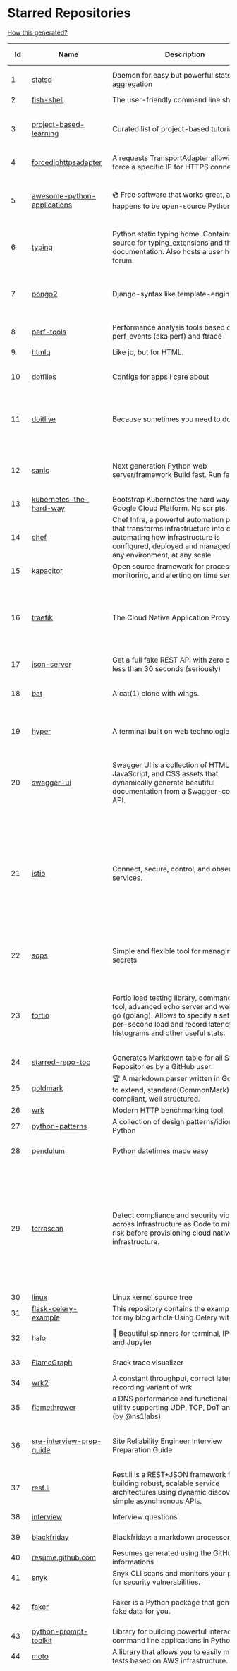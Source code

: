 # Starred Repositories  

[How this generated?](../master/USAGE.md)  

| Id 			| Name			| Description | Star Counts | Topics/Tags   | Last Updated 	|  
| ----------- | ----------- 	| ----------- | ----------- | ----------- 	| -----------   |  
|1|[statsd](https://github.com/statsd/statsd.git)|Daemon for easy but powerful stats aggregation|16288|statsd, graphite, javascript, metrics, nodejs||  
|2|[fish-shell](https://github.com/fish-shell/fish-shell.git)|The user-friendly command line shell.|18314|||  
|3|[project-based-learning](https://github.com/practical-tutorials/project-based-learning.git)|Curated list of project-based tutorials|63642|tutorial, project, beginner-project, webdevelopment, python, javascript, cpp, golang||  
|4|[forcediphttpsadapter](https://github.com/Roadmaster/forcediphttpsadapter.git)|A requests TransportAdapter allowing to force a specific IP for HTTPS connections.|38||1-11-2021|  
|5|[awesome-python-applications](https://github.com/mahmoud/awesome-python-applications.git)|💿 Free software that works great, and also happens to be open-source Python. |13447|python, application, video, audio, graphics, gui, productivity, education, science, game||  
|6|[typing](https://github.com/python/typing.git)|Python static typing home. Contains the source for typing_extensions and the documentation. Also hosts a user help forum.|1162|python, types, typing, static-typing, gradual-typing||  
|7|[pongo2](https://github.com/flosch/pongo2.git)|Django-syntax like template-engine for Go|2176|template, go, django, template-engine, pongo2, templates, template-language, golang, golang-library|18-1-2022|  
|8|[perf-tools](https://github.com/brendangregg/perf-tools.git)|Performance analysis tools based on Linux perf_events (aka perf) and ftrace|8104|||  
|9|[htmlq](https://github.com/mgdm/htmlq.git)|Like jq, but for HTML.|5502||3-1-2022|  
|10|[dotfiles](https://github.com/bbkane/dotfiles.git)|Configs for apps I care about|18|dotfiles, zsh, neovim, vscode, git, sqlite, sqlite3|26-1-2022|  
|11|[doitlive](https://github.com/sloria/doitlive.git)|Because sometimes you need to do it live|3097|command-line, presentations, python, live-coding, cli, click, bash, zsh, ipython, script, hacktoberfest|24-5-2021|  
|12|[sanic](https://github.com/sanic-org/sanic.git)|Next generation Python web server/framework   Build fast. Run fast.|15889|python, framework, asyncio, api-server, web, web-server, web-framework, asgi, sanic||  
|13|[kubernetes-the-hard-way](https://github.com/kelseyhightower/kubernetes-the-hard-way.git)|Bootstrap Kubernetes the hard way on Google Cloud Platform. No scripts.|30229|||  
|14|[chef](https://github.com/chef/chef.git)|Chef Infra, a powerful automation platform that transforms infrastructure into code automating how infrastructure is configured, deployed and managed across any environment, at any scale|6823|chef, devops, cfgmgt, infrastructure, automation, deployment, hacktoberfest||  
|15|[kapacitor](https://github.com/influxdata/kapacitor.git)|Open source framework for processing, monitoring, and alerting on time series data|2112|kapacitor, monitoring, time-series||  
|16|[traefik](https://github.com/traefik/traefik.git)|The Cloud Native Application Proxy|37028|microservice, docker, marathon, mesos, consul, etcd, kubernetes, load-balancer, reverse-proxy, zookeeper, letsencrypt, golang, go||  
|17|[json-server](https://github.com/typicode/json-server.git)|Get a full fake REST API with zero coding in less than 30 seconds (seriously)|59816|||  
|18|[bat](https://github.com/sharkdp/bat.git)|A cat(1) clone with wings.|32741|command-line, tool, syntax-highlighting, git, terminal, cli, rust, hacktoberfest||  
|19|[hyper](https://github.com/vercel/hyper.git)|A terminal built on web technologies|37954|terminal, javascript, html, css, react, terminal-emulators, hyper, macos, linux||  
|20|[swagger-ui](https://github.com/swagger-api/swagger-ui.git)|Swagger UI is a collection of HTML, JavaScript, and CSS assets that dynamically generate beautiful documentation from a Swagger-compliant API.|21645|swagger, swagger-ui, swagger-api, swagger-js, rest, rest-api, openapi-specification, oas, openapi, openapi3, hacktoberfest||  
|21|[istio](https://github.com/istio/istio.git)|Connect, secure, control, and observe services.|29627|microservices, service-mesh, lyft-envoy, kubernetes, api-management, circuit-breaker, polyglot-microservices, enforce-policies, proxies, microservice, envoy, consul, nomad, request-routing, resiliency, fault-injection||  
|22|[sops](https://github.com/mozilla/sops.git)|Simple and flexible tool for managing secrets|9223|security, secret-distribution, devops, aws, pgp, gcp, secret-management, azure, sops||  
|23|[fortio](https://github.com/fortio/fortio.git)|Fortio load testing library, command line tool, advanced echo server and web UI in go (golang). Allows to specify a set query-per-second load and record latency histograms and other useful stats.|2314|golang, golang-library, golang-application, performance, performance-testing, performance-visualization, http, grpc, proxy, go|27-2-2022|  
|24|[starred-repo-toc](https://github.com/yks0000/starred-repo-toc.git)|Generates Markdown table for all Starred Repositories by a GitHub user.|4|starred-repositories, starred|1-3-2022|  
|25|[goldmark](https://github.com/yuin/goldmark.git)|:trophy: A markdown parser written in Go. Easy to extend, standard(CommonMark) compliant, well structured.|1964|markdown, commonmark, golang, go|19-2-2022|  
|26|[wrk](https://github.com/wg/wrk.git)|Modern HTTP benchmarking tool|31381|||  
|27|[python-patterns](https://github.com/faif/python-patterns.git)|A collection of design patterns/idioms in Python|30609|python, idioms, design-patterns||  
|28|[pendulum](https://github.com/sdispater/pendulum.git)|Python datetimes made easy|4711|python, datetime, date, time, python3, timezones|18-1-2022|  
|29|[terrascan](https://github.com/accurics/terrascan.git)|Detect compliance and security violations across Infrastructure as Code to mitigate risk before provisioning cloud native infrastructure.|2813|security-tools, infrastructure-as-code, devsecops, devops, security, terraform, aws, cloudsecurity, cloud-security, terrascan, infrastructure, security-violations, architecture, kubernetes, iac, sast, azure-security, aws-security, gcp-security, scans|28-2-2022|  
|30|[linux](https://github.com/torvalds/linux.git)|Linux kernel source tree|127708|||  
|31|[flask-celery-example](https://github.com/miguelgrinberg/flask-celery-example.git)|This repository contains the example code for my blog article Using Celery with Flask.|1033||12-9-2021|  
|32|[halo](https://github.com/manrajgrover/halo.git)|💫 Beautiful spinners for terminal, IPython and Jupyter|2551|halo, spinner, python, jupyter, ora, ipython, async|9-11-2020|  
|33|[FlameGraph](https://github.com/brendangregg/FlameGraph.git)|Stack trace visualizer|12590||31-8-2021|  
|34|[wrk2](https://github.com/giltene/wrk2.git)|A constant throughput, correct latency recording variant of wrk|3354|||  
|35|[flamethrower](https://github.com/DNS-OARC/flamethrower.git)|a DNS performance and functional testing utility supporting UDP, TCP, DoT and DoH (by @ns1labs)|247|dns, performance, functional-testing|4-2-2022|  
|36|[sre-interview-prep-guide](https://github.com/mxssl/sre-interview-prep-guide.git)|Site Reliability Engineer Interview Preparation Guide|2719|study, preparation, sre, sre-interview, interview-preparation, site-reliability-engineer||  
|37|[rest.li](https://github.com/linkedin/rest.li.git)|Rest.li is a REST+JSON framework for building robust, scalable service architectures using dynamic discovery and simple asynchronous APIs.|2175||17-2-2022|  
|38|[interview](https://github.com/mission-peace/interview.git)|Interview questions|10252||30-7-2018|  
|39|[blackfriday](https://github.com/russross/blackfriday.git)|Blackfriday: a markdown processor for Go|4893||27-10-2020|  
|40|[resume.github.com](https://github.com/resume/resume.github.com.git)|Resumes generated using the GitHub informations|50847||5-8-2016|  
|41|[snyk](https://github.com/snyk/snyk.git)|Snyk CLI scans and monitors your projects for security vulnerabilities.|3810|security, monitor, snyk, vulnerabilities|28-2-2022|  
|42|[faker](https://github.com/joke2k/faker.git)|Faker is a Python package that generates fake data for you.|13802|python, fake, testing, dataset, fake-data, test-data, test-data-generator|28-2-2022|  
|43|[python-prompt-toolkit](https://github.com/prompt-toolkit/python-prompt-toolkit.git)|Library for building powerful interactive command line applications in Python|7565||18-2-2022|  
|44|[moto](https://github.com/spulec/moto.git)|A library that allows you to easily mock out tests based on AWS infrastructure.|5627|boto, aws, ec2, s3|28-2-2022|  
|45|[aws-eks-kubernetes-masterclass](https://github.com/stacksimplify/aws-eks-kubernetes-masterclass.git)|AWS EKS Kubernetes - Masterclass   DevOps, Microservices|374|kubernetes, kubernetes-pods, kubernetes-deployment, kubernetes-services, kubernetes-secrets, aws-eks, aws-eks-cluster, aws-ebs, aws-rds, aws-alb, aws-alb-ingress-controller, aws-fargate, aws-codebuild, aws-codecommit, aws-codepipeline, fluentd, aws-cloudwatch, docker, yaml|16-5-2021|  
|46|[http2smugl](https://github.com/neex/http2smugl.git)|-|411||10-11-2021|  
|47|[pytest](https://github.com/pytest-dev/pytest.git)|The pytest framework makes it easy to write small tests, yet scales to support complex functional testing|8454|unit-testing, test, testing, python, hacktoberfest|25-2-2022|  
|48|[cli-spinners](https://github.com/sindresorhus/cli-spinners.git)|Spinners for use in the terminal|1906||1-10-2021|  
|49|[nicstat](https://github.com/scotte/nicstat.git)|Fork of https://sourceforge.net/projects/nicstat/ to fix bugs|54||9-5-2018|  
|50|[gloo](https://github.com/solo-io/gloo.git)|The Feature-rich, Kubernetes-native, Next-Generation API Gateway Built on Envoy|3301|gloo, envoy, api-gateway, serverless, api-management, kubernetes, kubernetes-ingress-controller, microservices, hybrid-apps, legacy-apps, grpc, cloud-native, envoy-proxy|28-2-2022|  
|51|[learn-python3](https://github.com/jerry-git/learn-python3.git)|Jupyter notebooks for teaching/learning Python 3|4599|teaching-materials, python3, jupyter-notebook, learning-python, python-exercises|2-8-2020|  
|52|[thefuck](https://github.com/nvbn/thefuck.git)|Magnificent app which corrects your previous console command.|66986|python, shell|30-1-2022|  
|53|[30-Days-Of-Python](https://github.com/Asabeneh/30-Days-Of-Python.git)|30 days of Python programming challenge is a step-by-step guide to learn the Python programming language in 30 days. This challenge may take more than100 days, follow your own pace. |9025|30-days-of-python, python|17-11-2021|  
|54|[vscode-debug-visualizer](https://github.com/hediet/vscode-debug-visualizer.git)|An extension for VS Code that visualizes data during debugging.|7179|vscode-extension, hacktoberfest, visualization||  
|55|[sqlc](https://github.com/kyleconroy/sqlc.git)|Generate type-safe code from SQL|4880|go, postgresql, sql, orm, code-generator, mysql, python, kotlin|28-2-2022|  
|56|[blockly](https://github.com/google/blockly.git)|The web-based visual programming editor.|10036||22-2-2022|  
|57|[DataStructures-Algorithms](https://github.com/rachitiitr/DataStructures-Algorithms.git)|The best library for implementation of all Data Structures and Algorithms - Trees + Graph Algorithms too!|2186|algorithms, data-structures, interview-prep, interview-preparation, competitive-programming, cpp, cpp-library, leetcode, leetcode-solutions|13-6-2021|  
|58|[flower](https://github.com/mher/flower.git)|Real-time monitor and web admin for Celery distributed task queue|5112|celery, task-queue, monitoring, administration, workers, rabbitmq, redis, python, asynchronous|25-11-2021|  
|59|[onedev](https://github.com/theonedev/onedev.git)|Self-hosted Git Server with Kanban and CI/CD|6840|git, devops, docker, kubernetes, continuous-integration, continuous-deployment, self-hosted, kanban|28-2-2022|  
|60|[pipeline](https://github.com/tektoncd/pipeline.git)|A cloud-native Pipeline resource.|6925|tekton, pipeline, kubernetes, cdf, hacktoberfest|28-2-2022|  
|61|[resume-cli](https://github.com/jsonresume/resume-cli.git)|CLI tool to easily setup a new resume 📑|4044|cli, javascript, resume, json|15-2-2022|  
|62|[learn-python](https://github.com/trekhleb/learn-python.git)|📚 Playground and cheatsheet for learning Python. Collection of Python scripts that are split by topics and contain code examples with explanations.|11941|python, python3, learning, programming-language, learning-python, learning-by-doing||  
|63|[telegraf](https://github.com/influxdata/telegraf.git)|The plugin-driven server agent for collecting & reporting metrics.|11230|telegraf, monitoring, time-series, metrics||  
|64|[go-github](https://github.com/google/go-github.git)|Go library for accessing the GitHub API|8291|go, github-api|28-2-2022|  
|65|[nginx-module-vts](https://github.com/vozlt/nginx-module-vts.git)|Nginx virtual host traffic status module|2564|c, nginx, nginx-module, nginx-vhost-traffic-status, vozlt-nginx-modules, monitoring||  
|66|[awesome-hyper](https://github.com/bnb/awesome-hyper.git)|🖥 Delightful Hyper plugins, themes, and resources|9745|hyper, hyperterm, zeit, terminal, awesome, awesome-list||  
|67|[badges](https://github.com/Naereen/badges.git)|:pencil: Markdown code for lots of small badges :ribbon: :pushpin: (shields.io, forthebadge.com etc) :sunglasses:. Contributions are welcome! Please add yours!|3145|forthebadge, badges, markdown, markdown-cheatsheet, meta-badge, forthebadge-cc, restructuredtext, pokemon, python, awesome, markup|28-2-2022|  
|68|[k2tf](https://github.com/sl1pm4t/k2tf.git)|Kubernetes YAML to Terraform HCL converter|675|terraform, kubernetes, yaml, hcl, tool, utility, command-line-tool, converter, hashicorp, hashicorp-terraform|10-1-2022|  
|69|[chaos-mesh](https://github.com/chaos-mesh/chaos-mesh.git)|A Chaos Engineering Platform for Kubernetes.|4549|chaos, chaos-engineering, chaos-testing, kubernetes, operator, golang, microservice, site-reliability-engineering, fault-injection, cncf, cloud-native, chaos-mesh, chaos-experiments, crd, hacktoberfest|28-2-2022|  
|70|[python-concurrency](https://github.com/volker48/python-concurrency.git)|Code examples from my toptal engineering blog article|140|python, python-concurrency, asyncio, multiprocessing|1-3-2021|  
|71|[fastapi](https://github.com/tiangolo/fastapi.git)|FastAPI framework, high performance, easy to learn, fast to code, ready for production|42494|python, json, swagger-ui, redoc, starlette, openapi, api, openapi3, framework, async, asyncio, uvicorn, python3, python-types, pydantic, json-schema, fastapi, swagger, rest, web|21-2-2022|  
|72|[guacamole-server](https://github.com/apache/guacamole-server.git)|Mirror of Apache Guacamole Server|2011|guacamole, c, network-client, java, network-server, javascript|1-3-2022|  
|73|[mux](https://github.com/gorilla/mux.git)|A powerful HTTP router and URL matcher for building Go web servers with 🦍|16093|mux, go, gorilla, router, http, middleware|12-12-2021|  
|74|[argo-events](https://github.com/argoproj/argo-events.git)|Event-driven workflow automation framework|1377|kubernetes, event-driven, cloudevents, workflows, triggers, automation-framework, cloud-native, argo, pipelines, event-source, workflow-automation|28-2-2022|  
|75|[emissary](https://github.com/emissary-ingress/emissary.git)|open source Kubernetes-native API gateway for microservices built on the Envoy Proxy|3672|ambassador, kubernetes, gateway-api, microservice, cloud-native, api-gateway, docker, api-management, kubernetes-ingress, envoy-proxy, envoy, kubernetes-annotations|24-2-2022|  
|76|[atlas](https://github.com/Netflix/atlas.git)|In-memory dimensional time series database.|3072|||  
|77|[iris](https://github.com/linkedin/iris.git)|Iris is a highly configurable and flexible service for paging and messaging.|652|paging, escalation, messaging, automation|9-2-2022|  
|78|[nuclei](https://github.com/projectdiscovery/nuclei.git)|Fast and customizable vulnerability scanner based on simple YAML based DSL.|7143|cve-scanner, subdomain-takeover, nuclei-engine, vulnerability-detection, vulnerability-assessment, vulnerability-scanner, security, attack-surface, security-scanner|23-2-2022|  
|79|[aws-cloudformation-user-guide](https://github.com/awsdocs/aws-cloudformation-user-guide.git)|The open source version of the AWS CloudFormation User Guide|618|aws, aws-cloudformation, cloudformation|28-2-2022|  
|80|[30-Days-of-Code](https://github.com/xeoneux/30-Days-of-Code.git)|👨‍💻 30 Days of Code by HackerRank Solutions in C++, C#, F#, Go, Java, JavaScript, Python, Ruby, Swift & TypeScript. PRs Welcome! 😄|656|hackerrank, java, swift, python, csharp, fsharp, cplusplus, solutions, 30, days, of, code, typescript, go, ruby, kotlin, javascript||  
|81|[vuls](https://github.com/future-architect/vuls.git)|Agent-less vulnerability scanner for Linux, FreeBSD, Container, WordPress, Programming language libraries, Network devices|9013|vuls, vulnerability-scanners, golang, go, linux, freebsd, vulnerability-detection, security, security-tools, cybersecurity, security-vulnerability, security-scanner, security-hardening, security-automation, security-audit, vulnerability-assessment, vulnerability-management, vulnerability-scanner, vulnerabilities, administrator||  
|82|[codebytere.github.io](https://github.com/codebytere/codebytere.github.io.git)|personal website|427||14-2-2022|  
|83|[brooklin](https://github.com/linkedin/brooklin.git)|An extensible distributed system for reliable nearline data streaming at scale|742|distributed-systems, data-streaming, scalability, kafka-mirror-maker, kafka, change-data-capture, java, linkedin||  
|84|[pulsar](https://github.com/apache/pulsar.git)|Apache Pulsar - distributed pub-sub messaging system|10437|pulsar, pubsub, messaging, streaming, queuing, event-streaming|1-3-2022|  
|85|[awesome-sre](https://github.com/dastergon/awesome-sre.git)|A curated list of Site Reliability and Production Engineering resources.|8031|site-reliability-engineering, production, availability, monitoring, post-mortem, reliability-engineering, capacity-planning, service-level-agreement, scalability, reliability, alerting, on-call, site-reliability, postmortem, incident-response, sre, awesome, awesome-list, devops, list||  
|86|[google-maps-services-python](https://github.com/googlemaps/google-maps-services-python.git)|Python client library for Google Maps API Web Services|3487|python, client-library|2-2-2022|  
|87|[terminalizer](https://github.com/faressoft/terminalizer.git)|🦄 Record your terminal and generate animated gif images or share a web player|12384|terminal, record, capture, shot, bash, powershell, gif, animated, generate, theme, colors, font, repeat, command-line, shell, zsh, bash-profile, render, tty, pty|18-4-2020|  
|88|[haproxy](https://github.com/haproxy/haproxy.git)|HAProxy Load Balancer's development branch (mirror of git.haproxy.org)|2629|haproxy, load-balancer, reverse-proxy, proxy, http, http2, cache, fastcgi, high-availability, https, ipv6, proxy-protocol, ddos-mitigation, tls13, high-performance, caching|28-2-2022|  
|89|[iris](https://github.com/kataras/iris.git)|The fastest HTTP/2 Go Web Framework. AWS Lambda, gRPC, MVC, Unique Router, Websockets, Sessions, Test suite, Dependency Injection and more. A true successor of expressjs and laravel   谢谢 https://github.com/kataras/iris/issues/1329  |21904|go, framework, server, middleware, router, performance, iris, web-framework, mvc, golang, expressjs, laravel|28-2-2022|  
|90|[MQTT-Explorer](https://github.com/thomasnordquist/MQTT-Explorer.git)|An all-round MQTT client that provides a structured topic overview|1645|mqtt, mqtt-explorer, homeautomation, mqtt-client, mqtt-smarthome, mqtt-tool|27-2-2022|  
|91|[geeksforgeeks.pdf](https://github.com/dufferzafar/geeksforgeeks.pdf.git)|Topic wise PDFs of Geeks for Geeks articles. (Last updated in October 2018)|486|||  
|92|[redis-datasets](https://github.com/redis-developer/redis-datasets.git)|A Curated List of Sample Redis Datasets|31|dataset, sample-dataset, redis-modules, redis-datasets|6-12-2021|  
|93|[zuul](https://github.com/Netflix/zuul.git)|Zuul is a gateway service that provides dynamic routing, monitoring, resiliency, security, and more.|11742||24-2-2022|  
|94|[pygradle](https://github.com/linkedin/pygradle.git)|Using Gradle to build Python projects|548|gradle, python, linkedin|3-3-2020|  
|95|[boulder](https://github.com/letsencrypt/boulder.git)|An ACME-based certificate authority, written in Go. |4183|boulder, go, acme, certificate-authority, tls, lets-encrypt, ca, pki, rfc8555|28-2-2022|  
|96|[devops-exercises](https://github.com/bregman-arie/devops-exercises.git)|Linux, Jenkins, AWS, SRE, Prometheus, Docker, Python, Ansible, Git, Kubernetes, Terraform, OpenStack, SQL, NoSQL, Azure, GCP, DNS, Elastic, Network, Virtualization. DevOps Interview Questions|21478|devops, aws, linux, ansible, python, docker, prometheus, containers, git, kubernetes, interview, interview-questions, terraform, azure, openstack, sql, coding, sre, production-engineer|9-2-2022|  
|97|[slate](https://github.com/slatedocs/slate.git)|Beautiful static documentation for your API|33722|slate, api-documentation, api, static-site-generator|15-12-2021|  
|98|[tv](https://github.com/alexhallam/tv.git)|📺(tv) Tidy Viewer is a cross-platform CLI csv pretty printer that uses column styling to maximize viewer enjoyment.|1402|cli, terminal, csv, pretty-printer, pretty-print, command-line-tool, data-science, rust, command-line, tabular-data, tibble, dataframe, datatable, csv-viewer, csv-visualization, csv-pretty-print, csv-cat, column, csv-column, hacktoberfest|26-1-2022|  
|99|[udemy-downloader-gui](https://github.com/FaisalUmair/udemy-downloader-gui.git)|A desktop application for downloading Udemy Courses|5590|electron, nodejs, udemy, udemy-dl, udemy-downloader-gui, windows, mac, macos, linux, downloader|11-8-2020|  
|100|[dailybot](https://github.com/sapumar/dailybot.git)|Simple telegram bot to remind about the daily stand up|8|bot, daily-standup, standup-meetings, standup, standupbot|23-12-2021|  
|101|[ingress-nginx](https://github.com/kubernetes/ingress-nginx.git)|NGINX Ingress Controller for Kubernetes|12182|ingress-controller, kubernetes, nginx|1-3-2022|  
|102|[the-book-of-secret-knowledge](https://github.com/trimstray/the-book-of-secret-knowledge.git)|A collection of inspiring lists, manuals, cheatsheets, blogs, hacks, one-liners, cli/web tools and more.|61226|awesome, awesome-list, lists, manuals, resources, howtos, hacks, search-engines, one-liners, cheatsheets, guidelines, sysops, devops, pentesters, security-researchers, linux, bsd, security, hacking||  
|103|[silver-surfer](https://github.com/devtron-labs/silver-surfer.git)|An OpenSource project to check ApiVersion compatibility and provide Migration path for Kubernetes objects when upgrading Kubernetes to latest versions.|125|kubernetes, silver-surfer, kubedd, open-source, golang, hacktoberfest|29-10-2021|  
|104|[authelia](https://github.com/authelia/authelia.git)|The Single Sign-On Multi-Factor portal for web apps|11887|totp, u2f, ldap, nginx, sso-authentication, yubikey, two-factor-authentication, docker, cookie, kubernetes, sso, multifactor, push-notifications, traefik, mfa, two-factor, authentication, security, golang, 2fa|1-3-2022|  
|105|[shiv](https://github.com/linkedin/shiv.git)|shiv is a command line utility for building fully self contained Python zipapps as outlined in PEP 441, but with all their dependencies included.|1388||24-1-2022|  
|106|[GoCasts](https://github.com/StephenGrider/GoCasts.git)|Companion Repo to https://www.udemy.com/go-the-complete-developers-guide/|1559||25-8-2017|  
|107|[the-art-of-command-line](https://github.com/jlevy/the-art-of-command-line.git)|Master the command line, in one page|102447|bash, unix, documentation, linux, macos, windows||  
|108|[k6](https://github.com/grafana/k6.git)|A modern load testing tool, using Go and JavaScript - https://k6.io|15641|golang, load-testing, load-generator, javascript, es6, performance, hacktoberfest||  
|109|[behave](https://github.com/behave/behave.git)|BDD, Python style.|2538|||  
|110|[awesome-macos-command-line](https://github.com/herrbischoff/awesome-macos-command-line.git)|Use your macOS terminal shell to do awesome things.|25626|macos, macosx, shell, terminal, awesome-list, awesome, list|2-9-2021|  
|111|[awesome-scalability](https://github.com/binhnguyennus/awesome-scalability.git)|The Patterns of Scalable, Reliable, and Performant Large-Scale Systems|37520|system-design, backend, scalability, interview, architecture, devops, design-patterns, interview-questions, awesome-list, big-data, awesome, resources, lists, web-development, programming, system, interview-practice, computer-science, distributed-systems, machine-learning||  
|112|[Python](https://github.com/TheAlgorithms/Python.git)|All Algorithms implemented in Python|130064|python, algorithm, algorithms-implemented, algorithm-competitions, algos, sorts, searches, sorting-algorithms, education, learn, practice, community-driven, interview, hacktoberfest|13-2-2022|  
|113|[boto3](https://github.com/boto/boto3.git)|AWS SDK for Python|7052|python, aws, cloud, cloud-management, aws-sdk||  
|114|[kb](https://github.com/gnebbia/kb.git)|A minimalist command line knowledge base manager|2816|knowledge, cheatsheets, procedures, methodology, pentest-tool, knowledge-base, rtfm, notes, notes-management-system, cli, notebook||  
|115|[cheat.sh](https://github.com/chubin/cheat.sh.git)|the only cheat sheet you need|28297|cheatsheet, curl, terminal, command-line, cli, examples, documentation, help, tldr, hacktoberfest2021|1-1-2022|  
|116|[leveldb](https://github.com/google/leveldb.git)|LevelDB is a fast key-value storage library written at Google that provides an ordered mapping from string keys to string values.|28516||17-1-2022|  
|117|[bitcoin](https://github.com/bitcoin/bitcoin.git)|Bitcoin Core integration/staging tree|62183|bitcoin, c-plus-plus, p2p, cryptocurrency, cryptography||  
|118|[x509-certificate-exporter](https://github.com/enix/x509-certificate-exporter.git)|A Prometheus exporter to monitor x509 certificates expiration in Kubernetes clusters or standalone|182|prometheus-exporter, kubernetes, monitoring-tool, certificates, expiration-monitoring, dashboard, grafana-dashboard, certificates-focusing, alert|1-2-2022|  
|119|[gitui](https://github.com/extrawurst/gitui.git)|Blazing 💥 fast terminal-ui for git written in rust 🦀|7354|rust, tui, terminal, git, command-line-tool, command-line-interface, async, hacktoberfest, bash||  
|120|[pre-commit-terraform](https://github.com/antonbabenko/pre-commit-terraform.git)|pre-commit git hooks to take care of Terraform configurations|1562|git-hooks, terraform, code-style, hooks, pre-commit, automation|22-2-2022|  
|121|[litestream](https://github.com/benbjohnson/litestream.git)|Streaming replication for SQLite.|4300|sqlite, replication, s3||  
|122|[interviews](https://github.com/kdn251/interviews.git)|Everything you need to know to get the job.|56368|java, interview, interview-questions, interview-practice, interview-preparation, interview-prep, algorithm, algorithm-challenges, algorithms, algorithm-competitions, technical-coding-interview, leetcode, leetcode-solutions, leetcode-java, coding-interviews, coding-interview, coding-challenge, coding-challenges, leetcode-questions, interviews||  
|123|[gitignore](https://github.com/github/gitignore.git)|A collection of useful .gitignore templates|130091|gitignore, git||  
|124|[labs](https://github.com/docker/labs.git)|This is a collection of tutorials for learning how to use Docker with various tools. Contributions welcome.|10587|docker-tutorial, lab, swarm, docker, docker-compose, swarm-mode, orchestration, windows, dotnet, java, security, containers||  
|125|[yaspin](https://github.com/pavdmyt/yaspin.git)|A lightweight terminal spinner for Python with safe pipes and redirects 🎁|510|spinner, terminal, cli-utilities, python, loader, unix, easy-to-use, python-library, awesome, console, cli, utilities|14-11-2021|  
|126|[azure-cli](https://github.com/Azure/azure-cli.git)|Azure Command-Line Interface|2938|azure, azure-cli, cloud|28-2-2022|  
|127|[service-fabric](https://github.com/microsoft/service-fabric.git)|Service Fabric is a distributed systems platform for packaging, deploying, and managing stateless and stateful distributed applications and containers at large scale.|2891|cloud-native, containers, orchestration, distributed-systems, cloud-computing, microservices||  
|128|[awesome-machine-learning](https://github.com/josephmisiti/awesome-machine-learning.git)|A curated list of awesome Machine Learning frameworks, libraries and software.|53361|||  
|129|[netdata](https://github.com/netdata/netdata.git)|Real-time performance monitoring, done right! https://www.netdata.cloud|58236|monitoring, iot, notifications, docker, statsd, kubernetes, cncf, prometheus, containers, netdata, analytics, devops, time-series, observability, alerting, graphing, influxdb, grafana, graphite, dashboard|1-3-2022|  
|130|[public-apis](https://github.com/public-apis/public-apis.git)|A collective list of free APIs|181990|api, public-apis, free, apis, list, development, software, public, resources, dataset, open-source, public-api, lists||  
|131|[fucking-algorithm](https://github.com/labuladong/fucking-algorithm.git)|刷算法全靠套路，认准 labuladong 就够了！English version supported! Crack LeetCode, not only how, but also why. |103072|leetcode, algorithms, interview-questions, data-structures, kmp, dynamic-programming, computer-science, dynamic-programming-algorithm||  
|132|[jsonnet](https://github.com/google/jsonnet.git)|Jsonnet - The data templating language|5381||23-1-2022|  
|133|[minio](https://github.com/minio/minio.git)|High Performance, Kubernetes Native Object Storage|31889||28-2-2022|  
|134|[discourse](https://github.com/discourse/discourse.git)|A platform for community discussion. Free, open, simple.|35103||28-2-2022|  
|135|[elasticsearch](https://github.com/elastic/elasticsearch.git)|Free and Open, Distributed, RESTful Search Engine|58679|elasticsearch, java, search-engine||  
|136|[developer-roadmap](https://github.com/kamranahmedse/developer-roadmap.git)|Roadmap to becoming a developer in 2022|187241||25-2-2022|  
|137|[aws-load-balancer-controller](https://github.com/kubernetes-sigs/aws-load-balancer-controller.git)|A Kubernetes controller for Elastic Load Balancers|2709|||  
|138|[tokei](https://github.com/XAMPPRocky/tokei.git)|Count your code, quickly.|6260||19-2-2022|  
|139|[terraform](https://github.com/hashicorp/terraform.git)|Terraform enables you to safely and predictably create, change, and improve infrastructure. It is an open source tool that codifies APIs into declarative configuration files that can be shared amongst team members, treated as code, edited, reviewed, and versioned.|31413||25-2-2022|  
|140|[awesome-sanic](https://github.com/mekicha/awesome-sanic.git)|A curated list of awesome Sanic resources and extensions|538||22-1-2022|  
|141|[lazydocker](https://github.com/jesseduffield/lazydocker.git)|The lazier way to manage everything docker|21842|||  
|142|[kubescape](https://github.com/armosec/kubescape.git)|Kubescape is a K8s open-source tool providing a multi-cloud K8s single pane of glass, including risk analysis, security compliance, RBAC visualizer and image vulnerabilities scanning. |5295||20-2-2022|  
|143|[ansible](https://github.com/ansible/ansible.git)|Ansible is a radically simple IT automation platform that makes your applications and systems easier to deploy and maintain. Automate everything from code deployment to network configuration to cloud management, in a language that approaches plain English, using SSH, with no agents to install on remote systems. https://docs.ansible.com.|52280||28-2-2022|  
|144|[httpstat](https://github.com/reorx/httpstat.git)|curl statistics made simple|5038||24-12-2020|  
|145|[go-leetcode](https://github.com/austingebauer/go-leetcode.git)|A collection of 100+ popular LeetCode problems solved in Go.|1701||10-3-2021|  
|146|[system-design-primer](https://github.com/donnemartin/system-design-primer.git)|Learn how to design large-scale systems. Prep for the system design interview.  Includes Anki flashcards.|164387|||  
|147|[fortio-operator](https://github.com/verfio/fortio-operator.git)|Load Testing Operator within the Kubernetes cluster and outside of it.|35||18-3-2019|  
|148|[tqdm](https://github.com/tqdm/tqdm.git)|A Fast, Extensible Progress Bar for Python and CLI|21305||28-2-2022|  
|149|[microsoft-authentication-library-for-python](https://github.com/AzureAD/microsoft-authentication-library-for-python.git)|Microsoft Authentication Library (MSAL) for Python makes it easy to authenticate to Azure Active Directory. These documented APIs are stable https://msal-python.readthedocs.io. If you have questions but do not have a github account, ask your questions on Stackoverflow with tag "msal" + "python".|371||14-2-2022|  
|150|[Terraform-012](https://github.com/addamstj/Terraform-012.git)|Code for the Terraform course|53||6-7-2020|  
|151|[gping](https://github.com/orf/gping.git)|Ping, but with a graph|5818|||  
|152|[awesome-vscode](https://github.com/viatsko/awesome-vscode.git)|🎨 A curated list of delightful VS Code packages and resources.|19900||9-12-2021|  
|153|[drawio](https://github.com/jgraph/drawio.git)|Source to app.diagrams.net|28009||24-2-2022|  
|154|[portainer](https://github.com/portainer/portainer.git)|Making Docker and Kubernetes management easy.|20970||28-2-2022|  
|155|[aws-eks-best-practices](https://github.com/aws/aws-eks-best-practices.git)|A best practices guide for day 2 operations, including operational excellence, security, reliability, performance efficiency, and cost optimization.|825||28-2-2022|  
|156|[awesome-awesomeness](https://github.com/bayandin/awesome-awesomeness.git)|A curated list of awesome awesomeness|28579||15-11-2021|  
|157|[github1s](https://github.com/conwnet/github1s.git)|One second to read GitHub code with VS Code.|20688|||  
|158|[vegeta](https://github.com/tsenart/vegeta.git)|HTTP load testing tool and library. It's over 9000!|19106||11-10-2020|  
|159|[awesome-docker](https://github.com/veggiemonk/awesome-docker.git)|:whale: A curated list of Docker resources and projects|21293||23-2-2022|  
|160|[papers-we-love](https://github.com/papers-we-love/papers-we-love.git)|Papers from the computer science community to read and discuss.|53294||28-1-2022|  
|161|[grafana](https://github.com/grafana/grafana.git)|The open and composable observability and data visualization platform. Visualize metrics, logs, and traces from multiple sources like Prometheus, Loki, Elasticsearch, InfluxDB, Postgres and many more. |47228||28-2-2022|  
|162|[Python-for-Algorithms--Data-Structures--and-Interviews](https://github.com/jmportilla/Python-for-Algorithms--Data-Structures--and-Interviews.git)|Files for Udemy Course on Algorithms and Data Structures|1986||30-12-2021|  
|163|[viper](https://github.com/spf13/viper.git)|Go configuration with fangs|18407|||  
|164|[sonobuoy](https://github.com/vmware-tanzu/sonobuoy.git)|Sonobuoy is a diagnostic tool that makes it easier to understand the state of a Kubernetes cluster by running a set of Kubernetes conformance tests and other plugins in an accessible and non-destructive manner.|2499||21-2-2022|  
|165|[pace](https://github.com/CodeByZach/pace.git)|Automatically add a progress bar to your site.|15393||28-7-2021|  
|166|[crouton](https://github.com/dnschneid/crouton.git)|Chromium OS Universal Chroot Environment|8026||11-1-2022|  
|167|[semgrep](https://github.com/returntocorp/semgrep.git)|Lightweight static analysis for many languages. Find bug variants with patterns that look like source code.|6085||28-2-2022|  
|168|[vector](https://github.com/Netflix/vector.git)|Vector is an on-host performance monitoring framework which exposes hand picked high resolution metrics to every engineer’s browser.|3582||10-10-2020|  
|169|[mergestat](https://github.com/mergestat/mergestat.git)|Query git repositories with SQL. Generate reports, perform status checks, analyze codebases. 🔍 📊|2822|||  
|170|[salt](https://github.com/saltstack/salt.git)|Software to automate the management and configuration of any infrastructure or application at scale. Get access to the Salt software package repository here: |12189||28-2-2022|  
|171|[gitops-engine](https://github.com/argoproj/gitops-engine.git)|Democratizing GitOps|1289||16-2-2022|  
|172|[cobra](https://github.com/spf13/cobra.git)|A Commander for modern Go CLI interactions|25424||28-2-2022|  
|173|[keras-yolo2](https://github.com/experiencor/keras-yolo2.git)|Easy training on custom dataset. Various backends (MobileNet and SqueezeNet) supported. A YOLO demo to detect raccoon run entirely in brower is accessible at https://git.io/vF7vI (not on Windows).|1698||31-12-2019|  
|174|[managers-playbook](https://github.com/ksindi/managers-playbook.git)|:book: Heuristics for effective management|4595||3-8-2021|  
|175|[dive](https://github.com/wagoodman/dive.git)|A tool for exploring each layer in a docker image|30216||2-7-2021|  
|176|[pi-hole](https://github.com/pi-hole/pi-hole.git)|A black hole for Internet advertisements|35224||20-2-2022|  
|177|[PayloadsAllTheThings](https://github.com/swisskyrepo/PayloadsAllTheThings.git)|A list of useful payloads and bypass for Web Application Security and Pentest/CTF|35326||22-2-2022|  
|178|[chaosmonkey](https://github.com/Netflix/chaosmonkey.git)|Chaos Monkey is a resiliency tool that helps applications tolerate random instance failures.|11937||30-10-2020|  
|179|[terratest](https://github.com/gruntwork-io/terratest.git)| Terratest is a Go library that makes it easier to write automated tests for your infrastructure code.|5945||28-2-2022|  
|180|[vscode](https://github.com/microsoft/vscode.git)|Visual Studio Code|128272||1-3-2022|  
|181|[awesome-algorithms](https://github.com/tayllan/awesome-algorithms.git)|A curated list of awesome places to learn and/or practice algorithms.|11103||7-7-2021|  
|182|[markdown-here](https://github.com/adam-p/markdown-here.git)|Google Chrome, Firefox, and Thunderbird extension that lets you write email in Markdown and render it before sending.|54510|||  
|183|[awesome-python](https://github.com/vinta/awesome-python.git)|A curated list of awesome Python frameworks, libraries, software and resources|118076|||  
|184|[upterm](https://github.com/railsware/upterm.git)|A terminal emulator for the 21st century.|19421||20-5-2019|  
|185|[python-docs-samples](https://github.com/GoogleCloudPlatform/python-docs-samples.git)|Code samples used on cloud.google.com|5432||28-2-2022|  
|186|[kubernetes](https://github.com/kubernetes/kubernetes.git)|Production-Grade Container Scheduling and Management|85927||1-3-2022|  
|187|[cli53](https://github.com/barnybug/cli53.git)|Command line tool for Amazon Route 53|1759||17-1-2021|  
|188|[cloud-custodian](https://github.com/cloud-custodian/cloud-custodian.git)|Rules engine for cloud security, cost optimization, and governance, DSL in yaml for policies to query, filter, and take actions on resources|4011||23-2-2022|  
|189|[graphene-django](https://github.com/graphql-python/graphene-django.git)|Integrate GraphQL into your Django project.|3802||13-2-2022|  
|190|[k3s](https://github.com/k3s-io/k3s.git)|Lightweight Kubernetes|19293||1-3-2022|  
|191|[scrapy](https://github.com/scrapy/scrapy.git)|Scrapy, a fast high-level web crawling & scraping framework for Python.|42895|||  
|192|[alpha_vantage](https://github.com/RomelTorres/alpha_vantage.git)|A python wrapper for Alpha Vantage API for financial data.|3602||14-6-2021|  
|193|[terraform-aws-devops](https://github.com/antonbabenko/terraform-aws-devops.git)|Info about many of my Terraform, AWS, and DevOps projects.|269|terraform, infrastructure-as-code, aws, aws-community, antonbabenko|21-12-2021|  
|194|[rundeck](https://github.com/rundeck/rundeck.git)|Enable Self-Service Operations: Give specific users access to your existing tools, services, and scripts|4504|||  
|195|[grex](https://github.com/pemistahl/grex.git)|A command-line tool and library for generating regular expressions from user-provided test cases|5118|||  
|196|[watchdog](https://github.com/gorakhargosh/watchdog.git)|Python library and shell utilities to monitor filesystem events.|5160||29-12-2021|  
|197|[hygieia](https://github.com/hygieia/hygieia.git)|CapitalOne  DevOps Dashboard|3689||23-9-2021|  
|198|[awesome-readme](https://github.com/matiassingers/awesome-readme.git)|A curated list of awesome READMEs|11322||13-12-2021|  
|199|[opencv](https://github.com/opencv/opencv.git)|Open Source Computer Vision Library|59969||28-2-2022|  
|200|[argo-cd](https://github.com/argoproj/argo-cd.git)|Declarative continuous deployment for Kubernetes.|8582||1-3-2022|  
|201|[hubot-slack](https://github.com/slackapi/hubot-slack.git)|Slack Developer Kit for Hubot|2272||13-1-2022|  
|202|[golang-web-dev](https://github.com/GoesToEleven/golang-web-dev.git)|-|2896||13-12-2019|  
|203|[sceptre](https://github.com/Sceptre/sceptre.git)|Build better AWS infrastructure|1298||23-2-2022|  
|204|[mkcert](https://github.com/FiloSottile/mkcert.git)|A simple zero-config tool to make locally trusted development certificates with any names you'd like.|33926||13-2-2021|  
|205|[echo](https://github.com/labstack/echo.git)|High performance, minimalist Go web framework|21720||23-2-2022|  
|206|[design-patterns-for-humans](https://github.com/kamranahmedse/design-patterns-for-humans.git)|An ultra-simplified explanation to design patterns|32866||22-11-2020|  
|207|[kube2iam](https://github.com/jtblin/kube2iam.git)|kube2iam  provides different AWS IAM roles for pods running on Kubernetes|1790||13-1-2022|  
|208|[schedule](https://github.com/dbader/schedule.git)|Python job scheduling for humans.|9454||26-6-2021|  
|209|[click](https://github.com/pallets/click.git)|Python composable command line interface toolkit|12112||22-2-2022|  
|210|[goreleaser](https://github.com/goreleaser/goreleaser.git)|Deliver Go binaries as fast and easily as possible|9681||28-2-2022|  
|211|[wtf](https://github.com/wtfutil/wtf.git)|The personal information dashboard for your terminal|13134||18-2-2022|  
|212|[python-slack-sdk](https://github.com/slackapi/python-slack-sdk.git)|Slack Developer Kit for Python|3351||24-2-2022|  
|213|[cruise-control](https://github.com/linkedin/cruise-control.git)|Cruise-control is the first of its kind to fully automate the dynamic workload rebalance and self-healing of a Kafka cluster. It provides great value to Kafka users by simplifying the operation of Kafka clusters.|2100||22-2-2022|  
|214|[osquery](https://github.com/osquery/osquery.git)|SQL powered operating system instrumentation, monitoring, and analytics.|18694||28-2-2022|  
|215|[kubectx](https://github.com/ahmetb/kubectx.git)|Faster way to switch between clusters and namespaces in kubectl|12422||11-1-2022|  
|216|[google-api-python-client](https://github.com/googleapis/google-api-python-client.git)|🐍 The official Python client library for Google's discovery based APIs.|5446||28-2-2022|  
|217|[awless](https://github.com/wallix/awless.git)|A Mighty CLI for AWS|4822||10-12-2018|  
|218|[skaffold](https://github.com/GoogleContainerTools/skaffold.git)|Easy and Repeatable Kubernetes Development|12524||23-2-2022|  
|219|[packer](https://github.com/hashicorp/packer.git)|Packer is a tool for creating identical machine images for multiple platforms from a single source configuration.|13533||1-3-2022|  
|220|[landscape](https://github.com/cncf/landscape.git)|🌄The Cloud Native Interactive Landscape filters and sorts hundreds of projects and products, and shows details including GitHub stars, funding or market cap, first and last commits, contributor counts, headquarters location, and recent tweets.|8129||1-3-2022|  
|221|[git-standup](https://github.com/kamranahmedse/git-standup.git)|Recall what you did on the last working day. Psst! or be nosy and find what someone else in your team did ;-)|7091||30-9-2021|  
|222|[acme.sh](https://github.com/acmesh-official/acme.sh.git)|A pure Unix shell script implementing ACME client protocol|25561||4-2-2022|  
|223|[recommenders](https://github.com/microsoft/recommenders.git)|Best Practices on Recommendation Systems|12451||13-1-2022|  
|224|[roadmap](https://github.com/github/roadmap.git)|GitHub public roadmap|6415||28-2-2022|  
|225|[Gooey](https://github.com/chriskiehl/Gooey.git)|Turn (almost) any Python command line program into a full GUI application with one line|15494|||  
|226|[gcsfuse](https://github.com/GoogleCloudPlatform/gcsfuse.git)|A user-space file system for interacting with Google Cloud Storage|1409||28-2-2022|  
|227|[httpstat](https://github.com/davecheney/httpstat.git)|It's like curl -v, with colours. |5936||10-10-2021|  
|228|[marathon](https://github.com/mesosphere/marathon.git)|Deploy and manage containers (including Docker) on top of Apache Mesos at scale.|4042|dcos-orchestration-guild, dcos|27-7-2021|  
|229|[wait-for-it](https://github.com/vishnubob/wait-for-it.git)|Pure bash script to test and wait on the availability of a TCP host and port|7442||22-8-2020|  
|230|[awesome-flask](https://github.com/humiaozuzu/awesome-flask.git)|A curated list of awesome Flask resources and plugins|10441||17-9-2019|  
|231|[trivy](https://github.com/aquasecurity/trivy.git)|Scanner for vulnerabilities in container images, file systems, and Git repositories, as well as for configuration issues|10856|security, security-tools, docker, containers, vulnerability-scanners, vulnerability-detection, vulnerability, golang, go, kubernetes, hacktoberfest, devsecops, misconfiguration, infrastructure-as-code, iac|27-2-2022|  
|232|[gotty](https://github.com/sorenisanerd/gotty.git)|Share your terminal as a web application|1491||12-1-2022|  
|233|[prometheus](https://github.com/prometheus/prometheus.git)|The Prometheus monitoring system and time series database.|41240||28-2-2022|  
|234|[opengrok](https://github.com/oracle/opengrok.git)|OpenGrok is a fast and usable source code search and cross reference engine, written in Java|3502||23-2-2022|  
|235|[celery](https://github.com/celery/celery.git)|Distributed Task Queue (development branch)|18736|python, task-manager, task-scheduler, task-runner, queue-workers, queued-jobs, queue-tasks, amqp, redis, sqs, sqs-queue, python3, python-library||  
|236|[face_recognition](https://github.com/ageitgey/face_recognition.git)|The world's simplest facial recognition api for Python and the command line|43281|||  
|237|[mypy](https://github.com/python/mypy.git)|Optional static typing for Python|12629||28-2-2022|  
|238|[atom](https://github.com/atom/atom.git)|:atom: The hackable text editor|56891|||  
|239|[compose](https://github.com/docker/compose.git)|Define and run multi-container applications with Docker|25100||28-2-2022|  
|240|[schema](https://github.com/keleshev/schema.git)|Schema validation just got Pythonic|2533||1-12-2021|  
|241|[terraformer](https://github.com/GoogleCloudPlatform/terraformer.git)|CLI tool to generate terraform files from existing infrastructure (reverse Terraform). Infrastructure to Code|6854||8-2-2022|  
|242|[django-health-check](https://github.com/KristianOellegaard/django-health-check.git)|a pluggable app that runs a full check on the deployment, using a number of plugins to check e.g. database, queue server, celery processes, etc.|785||18-1-2022|  
|243|[gin](https://github.com/gin-gonic/gin.git)|Gin is a HTTP web framework written in Go (Golang). It features a Martini-like API with much better performance -- up to 40 times faster. If you need smashing performance, get yourself some Gin.|55972||14-2-2022|  
|244|[azure-sdk-for-python](https://github.com/Azure/azure-sdk-for-python.git)|This repository is for active development of the Azure SDK for Python. For consumers of the SDK we recommend visiting our public developer docs at https://docs.microsoft.com/python/azure/ or our versioned developer docs at https://azure.github.io/azure-sdk-for-python. |2536||1-3-2022|  
|245|[kaniko](https://github.com/GoogleContainerTools/kaniko.git)|Build Container Images In Kubernetes|9900||28-2-2022|  
|246|[microservices-demo](https://github.com/GoogleCloudPlatform/microservices-demo.git)|Sample cloud-native application with 10 microservices showcasing Kubernetes, Istio, gRPC and OpenCensus.|11741||1-3-2022|  
|247|[grumpy](https://github.com/giantswarm/grumpy.git)|Kubernetes Validation Admission Controller example|20||24-7-2020|  
|248|[docker-cheat-sheet](https://github.com/wsargent/docker-cheat-sheet.git)|Docker Cheat Sheet|20672||31-10-2021|  
|249|[shellcheck](https://github.com/koalaman/shellcheck.git)|ShellCheck, a static analysis tool for shell scripts|27963||4-2-2022|  
|250|[monkey](https://github.com/bouk/monkey.git)|Monkey patching in Go|2779||9-12-2019|  
|251|[rich](https://github.com/Textualize/rich.git)|Rich is a Python library for rich text and beautiful formatting in the terminal.|35440||28-2-2022|  
|252|[every-programmer-should-know](https://github.com/mtdvio/every-programmer-should-know.git)|A collection of (mostly) technical things every software developer should know about|52432|||  
|253|[locust](https://github.com/locustio/locust.git)|Scalable user load testing tool written in Python|18287||25-2-2022|  
|254|[Public-APIs](https://github.com/n0shake/Public-APIs.git)|📚 A public list of APIs from round the web.|18041|||  
|255|[brackets](https://github.com/adobe/brackets.git)|An open source code editor for the web, written in JavaScript, HTML and CSS.|33684||18-3-2021|  
|256|[github-cheat-sheet](https://github.com/tiimgreen/github-cheat-sheet.git)|A list of cool features of Git and GitHub.|33898|awesome, awesome-list, list, github, git|6-10-2020|  
|257|[og-aws](https://github.com/open-guides/og-aws.git)|📙 Amazon Web Services — a practical guide|30899||17-2-2022|  
|258|[dashboard](https://github.com/kubernetes/dashboard.git)|General-purpose web UI for Kubernetes clusters|10834||1-3-2022|  
|259|[terraform-course](https://github.com/wardviaene/terraform-course.git)|Course files for my Udemy course about Terraform|1244|||  
|260|[k8s-conformance](https://github.com/cncf/k8s-conformance.git)|🧪CNCF K8s Conformance Working Group|651|cncf, kubernetes, conformance|24-2-2022|  
|261|[etcd](https://github.com/etcd-io/etcd.git)|Distributed reliable key-value store for the most critical data of a distributed system|38953|etcd, raft, distributed-systems, kubernetes, go, database, key-value, consensus, distributed-database|28-2-2022|  
|262|[mdBook](https://github.com/rust-lang/mdBook.git)|Create book from markdown files. Like Gitbook but implemented in Rust|8801|||  
|263|[python](https://github.com/kubernetes-client/python.git)|Official Python client library for kubernetes|4590|kubernetes, client-python, k8s, library, k8s-sig-api-machinery|28-2-2022|  
|264|[core](https://github.com/home-assistant/core.git)|:house_with_garden: Open source home automation that puts local control and privacy first.|50171|python, home-automation, iot, internet-of-things, mqtt, raspberry-pi, asyncio||  
|265|[rancher](https://github.com/rancher/rancher.git)|Complete container management platform|18604||28-2-2022|  
|266|[opencv-python](https://github.com/opencv/opencv-python.git)|Automated CI toolchain to produce precompiled opencv-python, opencv-python-headless, opencv-contrib-python and opencv-contrib-python-headless packages.|2557|opencv, python, wheel, python-3, opencv-python, opencv-contrib-python, precompiled, pypi, manylinux|25-1-2022|  
|267|[coding-interview-university](https://github.com/jwasham/coding-interview-university.git)|A complete computer science study plan to become a software engineer.|210770|computer-science, interview, programming-interviews, study-plan, data-structures, algorithms, software-engineering, algorithm, coding-interviews, interview-prep, coding-interview, interview-preparation|28-2-2022|  
|268|[sdkman-cli](https://github.com/sdkman/sdkman-cli.git)|The SDKMAN! Command Line Interface|4503||22-2-2022|  
|269|[admiral](https://github.com/istio-ecosystem/admiral.git)|Admiral provides automatic configuration generation, syncing and service discovery for multicluster Istio service mesh|423|admiral, service-mesh, istio, k8s, multi-cluster, automation, configuration, service-discovery, multicluster, microservices, clusters|10-2-2022|  
|270|[falcon](https://github.com/falconry/falcon.git)|The no-nonsense REST API and microservices framework for Python developers, with a focus on reliability, correctness, and performance at scale.|8702|python, framework, rest, microservices, web, api, http, wsgi, asgi, api-rest|27-2-2022|  
|271|[sealed-secrets](https://github.com/bitnami-labs/sealed-secrets.git)|A Kubernetes controller and tool for one-way encrypted Secrets|4635|kubernetes, kubernetes-secrets, devops-workflow, encrypt-secrets, gitops|28-2-2022|  
|272|[moby](https://github.com/moby/moby.git)|Moby Project - a collaborative project for the container ecosystem to assemble container-based systems|62296|docker, containers, go|26-2-2022|  
|273|[linkedin-skill-assessments-quizzes](https://github.com/Ebazhanov/linkedin-skill-assessments-quizzes.git)|Full reference of LinkedIn answers 2022 for skill assessments (aws-lambda, rest-api, javascript, react, git, html, jquery, mongodb, java, Go, python, machine-learning, power-point) linkedin excel test lösungen, linkedin machine learning test LinkedIn test questions and answers |10162|linkedin, quiz-questions, answers, assessment, quiz, linkedin-questions, free, hacktoberfest, hacktoberfest2020, exam, skills, hacktoberfest2021, golang, 2022|1-3-2022|  
|274|[examples](https://github.com/kubernetes/examples.git)|Kubernetes application example tutorials|4777||14-2-2022|  
|275|[howdoi](https://github.com/gleitz/howdoi.git)|instant coding answers via the command line|9326||19-2-2022|  
|276|[hey](https://github.com/rakyll/hey.git)|HTTP load generator, ApacheBench (ab) replacement|12975||23-3-2021|  
|277|[nocode](https://github.com/kelseyhightower/nocode.git)|The best way to write secure and reliable applications. Write nothing; deploy nowhere.|51720|||  
|278|[consul](https://github.com/hashicorp/consul.git)|Consul is a distributed, highly available, and data center aware solution to connect and configure applications across dynamic, distributed infrastructure.|24346|consul, service-mesh, service-discovery, kubernetes, vault, ecs, api-gateway|1-3-2022|  
|279|[awesome-macOS](https://github.com/iCHAIT/awesome-macOS.git)|  A curated list of awesome applications, softwares, tools and shiny things for macOS.|12766|macos, mac, awesome-list, apple, awesome-lists, awesome, list|4-2-2022|  
|280|[realworld](https://github.com/gothinkster/realworld.git)|"The mother of all demo apps" — Exemplary fullstack Medium.com clone powered by React, Angular, Node, Django, and many more 🏅|63987|||  
|281|[awesome](https://github.com/sindresorhus/awesome.git)|😎 Awesome lists about all kinds of interesting topics|190996|awesome, awesome-list, unicorns, lists, resources||  
|282|[styleguide](https://github.com/google/styleguide.git)|Style guides for Google-originated open-source projects|30003|cpplint, styleguide, style-guide|10-2-2022|  
|283|[outrun](https://github.com/Overv/outrun.git)|Execute a local command using the processing power of another Linux machine.|3010|||  
|284|[game_control](https://github.com/ChoudharyChanchal/game_control.git)|-|744||19-7-2020|  
|285|[protobuf](https://github.com/protocolbuffers/protobuf.git)|Protocol Buffers - Google's data interchange format|53243|protobuf, protocol-buffers, protocol-compiler, protobuf-runtime, protoc, serialization, marshalling, rpc||  
|286|[pipenv](https://github.com/pypa/pipenv.git)| Python Development Workflow for Humans.|22725|pip, python, packaging, virtualenv, pipfile|20-2-2022|  
|287|[kraken](https://github.com/uber/kraken.git)|P2P Docker registry capable of distributing TBs of data in seconds|4955|docker, docker-registry, container, docker-image, p2p, bittorrent|6-1-2022|  
|288|[external-dns](https://github.com/kubernetes-sigs/external-dns.git)|Configure external DNS servers (AWS Route53, Google CloudDNS and others) for Kubernetes Ingresses and Services|5019|dns, kubernetes, route53, aws, clouddns, gcp, ingress, k8s-sig-network, dns-record, dns-providers, external-dns, dns-controller, dns-servers|24-2-2022|  
|289|[GolangTraining](https://github.com/GoesToEleven/GolangTraining.git)|Training for Golang (go language)|7935||4-12-2018|  
|290|[katran](https://github.com/facebookincubator/katran.git)|A high performance layer 4 load balancer|3520||1-3-2022|  
|291|[learn-regex](https://github.com/ziishaned/learn-regex.git)|Learn regex the easy way|40699||1-2-2022|  
|292|[clair](https://github.com/quay/clair.git)|Vulnerability Static Analysis for Containers|8541|containers, static-analysis, go, kubernetes, docker, oci, oci-image, vulnerabilities, clair|25-2-2022|  
|293|[autoscaler](https://github.com/kubernetes/autoscaler.git)|Autoscaling components for Kubernetes|5404||28-2-2022|  
|294|[argo-workflows](https://github.com/argoproj/argo-workflows.git)|Workflow engine for Kubernetes|10536|workflow, kubernetes, argo, dag, knative, airflow, machine-learning, argo-workflows, workflow-engine, hacktoberfest, cloud-native, cncf, k8s|1-3-2022|  
|295|[kops](https://github.com/kubernetes/kops.git)|Kubernetes Operations (kops) - Production Grade K8s Installation, Upgrades, and Management|13759|kubernetes, go, cncf, containers, kops|24-2-2022|  
|296|[flux](https://github.com/fluxcd/flux.git)|Successor: https://github.com/fluxcd/flux2 — The GitOps Kubernetes operator|6734|kubernetes, gitops, continuous-deployment, continuous-delivery, helm, kustomize, monitoring|25-2-2022|  
|297|[machine](https://github.com/docker/machine.git)|Machine management for a container-centric world|6487||2-9-2019|  
|298|[dockerfiles](https://github.com/jessfraz/dockerfiles.git)|Various Dockerfiles I use on the desktop and on servers.|12376|dockerfiles, bash, docker, dockerfile, linux, shell, containers|27-3-2021|  
|299|[ami-query](https://github.com/intuit/ami-query.git)|Provide a REST interface to your organization's AMIs|36||31-8-2020|  
|300|[pyenv](https://github.com/pyenv/pyenv.git)|Simple Python version management|26286|python, shell||  
|301|[request](https://github.com/request/request.git)|🏊🏾 Simplified HTTP request client.|25426||11-2-2020|  
|302|[octant](https://github.com/vmware-tanzu/octant.git)|Highly extensible platform for developers to better understand the complexity of Kubernetes clusters.|5719|golang, octant, kubernetes-clusters, go, kubernetes|24-2-2022|  
|303|[google-cloud-python](https://github.com/googleapis/google-cloud-python.git)|Google Cloud Client Library for Python|3806||28-2-2022|  
|304|[hugo](https://github.com/gohugoio/hugo.git)|The world’s fastest framework for building websites.|57351|go, hugo, static-site-generator, blog-engine, cms, content-management-system, documentation-tool, hacktoberfest||  
|305|[kubernetes-external-secrets](https://github.com/external-secrets/kubernetes-external-secrets.git)|Integrate external secret management systems with Kubernetes|2515|kubernetes, secrets-management, aws, aws-secrets-manager, vault, hashicorp, kubernetes-external-secrets, secrets-manager|16-2-2022|  
|306|[awesome-cheatsheets](https://github.com/LeCoupa/awesome-cheatsheets.git)|👩‍💻👨‍💻 Awesome cheatsheets for popular programming languages, frameworks and development tools. They include everything you should know in one single file.|27164|cheatsheets, javascript, bash, nodejs, cheatsheet, database, language, frontend, backend, feathersjs, redis, vuejs, vim, django, programming-language, xcode, php, docker, kubernetes, sailsjs|23-2-2022|  
|307|[argo-rollouts](https://github.com/argoproj/argo-rollouts.git)|Progressive Delivery for Kubernetes|1403|gitops, canary, bluegreen, kubernetes, argoproj, deployments, experiments, argo-rollouts, progressive-delivery|25-2-2022|  
|308|[terraform-best-practices](https://github.com/antonbabenko/terraform-best-practices.git)|Terraform best practices (available in en, fr, es, id, and other languages)|1233|terraform, terraform-configurations, best-practices, free, terraform-modules, ebook|22-2-2022|  
|309|[go-restful](https://github.com/emicklei/go-restful.git)|package for building REST-style Web Services using Go|4375|rest, go, customizable, routing, openapi|8-1-2022|  
|310|[yq](https://github.com/mikefarah/yq.git)|yq is a portable command-line YAML, JSON and XML processor|5137|yaml-processor, yaml, cli, golang, splat, devops-tools, portable, bash, xml, json, csv|1-3-2022|  
|311|[grequests](https://github.com/spyoungtech/grequests.git)|Requests + Gevent = <3|3966||26-1-2022|  
|312|[typer](https://github.com/tiangolo/typer.git)|Typer, build great CLIs. Easy to code. Based on Python type hints.|7296|cli, click, python3, typehints, terminal, shell, python, typer||  
|313|[system-design-interview](https://github.com/checkcheckzz/system-design-interview.git)|System design interview for IT companies|16958|interview, interview-questions, interview-preparation, design-systems, system, system-design|23-12-2020|  
|314|[terminals-are-sexy](https://github.com/k4m4/terminals-are-sexy.git)|💥 A curated list of Terminal frameworks, plugins & resources for CLI lovers.|10385|terminal, curated-list, awesome-lists, cli-lovers|13-12-2020|  
|315|[frp](https://github.com/fatedier/frp.git)|A fast reverse proxy to help you expose a local server behind a NAT or firewall to the internet.|53722|proxy, reverse-proxy, tunnel, nat, go, firewall, frp, expose, http-proxy|24-2-2022|  
|316|[kubewatch](https://github.com/bitnami-labs/kubewatch.git)|Watch k8s events and trigger Handlers|2368|golang, kubernetes, slack|10-9-2020|  
|317|[terraform-multi-account](https://github.com/inovex/terraform-multi-account.git)|Some example how toadress multiple aws accounts with Terraform|20||12-6-2018|  
|318|[algorithm-visualizer](https://github.com/algorithm-visualizer/algorithm-visualizer.git)|:fireworks:Interactive Online Platform that Visualizes Algorithms from Code|36401|algorithm, data-structure, visualization, animation|30-11-2021|  
|319|[tech-interview-handbook](https://github.com/yangshun/tech-interview-handbook.git)|💯 Curated interview preparation materials for busy engineers|66501|interview-questions, coding-interviews, interview-practice, interview-preparation, algorithm, algorithms, system-design, behavioral-interviews, algorithm-interview, algorithm-interview-questions||  
|320|[draft](https://github.com/Azure/draft.git)|A tool for developers to create cloud-native applications on Kubernetes.|3968|kubernetes, helm, developer-tools, containers|26-2-2020|  
|321|[engineering-blogs](https://github.com/kilimchoi/engineering-blogs.git)|A curated list of engineering blogs|20921|engineering-blogs, tech, programming-blogs, software-development, lists||  
|322|[go-fuzz](https://github.com/dvyukov/go-fuzz.git)|Randomized testing for Go|4302|fuzzing, testing, go|20-2-2022|  
|323|[rook](https://github.com/rook/rook.git)|Storage Orchestration for Kubernetes|9610|storage, kubernetes, ceph, storage-cluster, docker, cloud-native, etcd, cncf|28-2-2022|  
|324|[nprogress](https://github.com/rstacruz/nprogress.git)|For slim progress bars like on YouTube, Medium, etc|23982|||  
|325|[free-programming-books](https://github.com/EbookFoundation/free-programming-books.git)|:books: Freely available programming books|222855|education, books, list, resource, hacktoberfest||  
|326|[miniserve](https://github.com/svenstaro/miniserve.git)|🌟 For when you really just want to serve some files over HTTP right now!|3081|serve, http-server, server, static-files, cli, command-line, command-line-tool||  
|327|[wuzz](https://github.com/asciimoo/wuzz.git)|Interactive cli tool for HTTP inspection|9910|curl, golang, cli, http, inspector, http-inspection, go||  
|328|[coreutils](https://github.com/uutils/coreutils.git)|Cross-platform Rust rewrite of the GNU coreutils|10955|rust, coreutils, gnu-coreutils, busybox, cross-platform, command-line-tool|28-2-2022|  
|329|[runc](https://github.com/opencontainers/runc.git)|CLI tool for spawning and running containers according to the OCI specification|8941|containers, docker, oci|1-3-2022|  
|330|[awesome-kubernetes](https://github.com/ramitsurana/awesome-kubernetes.git)|A curated list for awesome kubernetes sources :ship::tada:|12489|kubernetes, minikube, meetup, resource, kubernetes-sources, google-cloud, kubernetes-cluster, deploy-kubernetes, aws, enterprise-kubernetes-products, monitoring-kubernetes, azure, schedule, google-kubernetes, docker, cloud-providers, books, machine-learning|12-2-2022|  
|331|[awesome-microservices](https://github.com/mfornos/awesome-microservices.git)|A curated list of Microservice Architecture related principles and technologies.|10828|awesome, microservices, microservices-architecture, cloud-native, cloud-computing|9-2-2022|  
|332|[pyWhat](https://github.com/bee-san/pyWhat.git)|🐸   Identify anything. pyWhat easily lets you identify emails, IP addresses, and more. Feed it a .pcap file or some text and it'll tell you what it is! 🧙‍♀️|5041|cyber, security, hacking, cybersecurity, malware, re, python, pcap, malware-analysis, malware-research, tryhackme, hacktoberfest||  
|333|[echarts](https://github.com/apache/echarts.git)|Apache ECharts is a powerful, interactive charting and data visualization library for browser|50042|echarts, data-visualization, charts, charting-library, visualization, apache, data-viz, canvas, svg||  
|334|[kubetools](https://github.com/collabnix/kubetools.git)|Kubetools - Curated List of Kubernetes Tools|443|hacktoberfest, hacktoberfest2020, kubernetes, helm, helmpack, helmcharts, jenkins, iot, monitoring, monitoring-tool, prometheus, thanos, grafana, kubernetes-clusters, kubernetes-operational, kubernetes-resource, k8s-cluster, kubernetes-cli|1-3-2022|  
|335|[katib](https://github.com/kubeflow/katib.git)|Repository for hyperparameter tuning|1150||21-2-2022|  
|336|[awesome-gcp-certifications](https://github.com/sathishvj/awesome-gcp-certifications.git)|Google Cloud Platform Certification resources.|2294|google-cloud-platform, certification, gcp, cloud|15-2-2022|  
|337|[Reloader](https://github.com/stakater/Reloader.git)|A Kubernetes controller to watch changes in ConfigMap and Secrets and do rolling upgrades on Pods with their associated Deployment, StatefulSet, DaemonSet and DeploymentConfig – [✩Star] if you're using it!|3150|kubernetes, openshift, configmap, secrets, pods, deployments, daemonset, statefulsets, k8s, watch-changes, deploymentconfigs|27-2-2022|  
|338|[cli](https://github.com/cli/cli.git)|GitHub’s official command line tool|27412|github-api-v4, cli, git, golang|28-2-2022|  
|339|[pykiteconnect](https://github.com/zerodha/pykiteconnect.git)|The official Python client library for the Kite Connect trading APIs|650||3-12-2021|  
|340|[faas](https://github.com/openfaas/faas.git)|OpenFaaS - Serverless Functions Made Simple|21166|functions-as-a-service, functions, lambda, serverless, prometheus, kubernetes, k8s, serverless-functions, paas, gitops, faas, docker, golang, nodejs|22-2-2022|  
|341|[kubernetes-handbook](https://github.com/rootsongjc/kubernetes-handbook.git)|Kubernetes中文指南/云原生应用架构实践手册 -  https://jimmysong.io/kubernetes-handbook|9643|kubernetes, cloud-native, service-mesh, handbook, cncf, gitbook|26-2-2022|  
|342|[backstage](https://github.com/backstage/backstage.git)|Backstage is an open platform for building developer portals|15190|infrastructure, dx, developer-experience, developer-portal, service-catalog, microservices, cncf, backstage, hacktoberfest|28-2-2022|  
|343|[aws-cli](https://github.com/aws/aws-cli.git)|Universal Command Line Interface for Amazon Web Services|12074|aws, cloud, aws-cli, cloud-management||  
|344|[predictive-horizontal-pod-autoscaler](https://github.com/jthomperoo/predictive-horizontal-pod-autoscaler.git)|Horizontal Pod Autoscaler built with predictive abilities using statistical models|165|predictive-analytics, kubernetes, autoscaler, cpa, custompodautoscaler, custom-pod-autoscaler, horizontal-pod-autoscaler, predictions, statistical-models, replicas, autoscaling, hacktoberfest|28-12-2021|  
|345|[charts](https://github.com/helm/charts.git)|⚠️(OBSOLETE) Curated applications for Kubernetes|15372|kubernetes, charts, helm|21-12-2021|  
|346|[cheatsheets.pdf](https://github.com/qg0/cheatsheets.pdf.git)|📚 Various cheatsheets in PDF|198|pandas, keras, python, django, deep-learning, scikit-learn, skipy, numpy, python3, django-framework, r, jupyter, jython, ipython, cheatsheet, apache-spark, cheat-sheets, cheatsheets, jquery, php|19-3-2021|  
|347|[youtube-dl](https://github.com/ytdl-org/youtube-dl.git)|Command-line program to download videos from YouTube.com and other video sites|106914|||  
|348|[linux-insides](https://github.com/0xAX/linux-insides.git)|A little bit about a linux kernel|24240|linux-kernel, linux-insides, linux|20-2-2022|  
|349|[xdp-tutorial](https://github.com/xdp-project/xdp-tutorial.git)|XDP tutorial|1168|xdp, bpf, libbpf, tutorial|15-2-2022|  
|350|[ohmyzsh](https://github.com/ohmyzsh/ohmyzsh.git)|🙃   A delightful community-driven (with 2,000+ contributors) framework for managing your zsh configuration. Includes 300+ optional plugins (rails, git, macOS, hub, docker, homebrew, node, php, python, etc), 140+ themes to spice up your morning, and an auto-update tool so that makes it easy to keep up with the latest updates from the community.|141378|shell, zsh-configuration, theme, terminal, productivity, hacktoberfest, zsh, cli, cli-app, themes, plugins, plugin-framework|28-2-2022|  
|351|[envoy](https://github.com/envoyproxy/envoy.git)|Cloud-native high-performance edge/middle/service proxy|19060|cats, rocket-ships, cars, more-cats, cats-over-dogs, nanoservices, corgis, cncf|28-2-2022|  
|352|[flask](https://github.com/pallets/flask.git)|The Python micro framework for building web applications.|58121|python, flask, wsgi, web-framework, werkzeug, jinja, pallets|23-2-2022|  
|353|[logrus](https://github.com/sirupsen/logrus.git)|Structured, pluggable logging for Go.|19972|logging, logrus, go|12-1-2022|  
|354|[loguru](https://github.com/Delgan/loguru.git)|Python logging made (stupidly) simple|11155|python, logging, logger, log|20-2-2022|  
|355|[archivy](https://github.com/archivy/archivy.git)|Archivy is a self-hosted knowledge repository that allows you to safely preserve useful content that contributes to your own personal, searchable and extendable wiki.|2807|elasticsearch, knowledge, productivity, python, knowledge-base, note-taking, digital-brain, cli, hacktoberfest|26-2-2022|  
|356|[free-for-dev](https://github.com/ripienaar/free-for-dev.git)|A list of SaaS, PaaS and IaaS offerings that have free tiers of interest to devops and infradev|53537|||  
|357|[localstack](https://github.com/localstack/localstack.git)|💻  A fully functional local AWS cloud stack. Develop and test your cloud & Serverless apps offline!|38888|aws, localstack, testing, continuous-integration, developer-tools, python|28-2-2022|  
|358|[helm](https://github.com/helm/helm.git)|The Kubernetes Package Manager|21219|cncf, chart, kubernetes, helm, charts|24-2-2022|  
|359|[professional-services](https://github.com/GoogleCloudPlatform/professional-services.git)|Common solutions and tools developed by Google Cloud's Professional Services team|2025|google-cloud-platform, google-cloud-dataflow, google-cloud-ml, google-cloud-compute, gke, bigquery, solutions, tools, examples|28-2-2022|  
|360|[kong](https://github.com/Kong/kong.git)|🦍 The Cloud-Native API Gateway |31322|api-gateway, nginx, luajit, microservices, api-management, serverless, apis, iot, consul, docker, reverse-proxy, cloud-native, microservice, kong, devops, servicecontrol, kubernetes, kubernetes-ingress-controller, kubernetes-ingress|28-2-2022|  
|361|[azure4everyone-samples](https://github.com/MarczakIO/azure4everyone-samples.git)|-|162||12-2-2022|  
|362|[mycli](https://github.com/dbcli/mycli.git)|A Terminal Client for MySQL with AutoCompletion and Syntax Highlighting.|10187|database, python, syntax-highlighting, mysql, mycli, auto-completion||  
|363|[age](https://github.com/FiloSottile/age.git)|A simple, modern and secure encryption tool (and Go library) with small explicit keys, no config options, and UNIX-style composability.|10021|built-at-rc, age-encryption||  
|364|[awesome-interview-questions](https://github.com/DopplerHQ/awesome-interview-questions.git)|:octocat: A curated awesome list of lists of interview questions. Feel free to contribute! :mortar_board: |45276|awesome-list, awesomeness, interview-questions, interviewing, interview-practice, ruby, javascript, awesome, list, python-interview-questions, rails-interview, javascript-interview-questions, angularjs-interview-questions, android-interview-questions||  
|365|[requests](https://github.com/psf/requests.git)|A simple, yet elegant, HTTP library.|46990|python, http, forhumans, requests, python-requests, client, humans, cookies|26-2-2022|  
|366|[linkerd2](https://github.com/linkerd/linkerd2.git)|Ultralight, security-first service mesh for Kubernetes. Main repo for Linkerd 2.x.|8132|service-mesh, rust, golang, kubernetes, linkerd, cloud-native|28-2-2022|  
|367|[docker_practice](https://github.com/yeasy/docker_practice.git)|Learn and understand Docker technologies, with real DevOps practice!|20049|docker, book, cloud-computing, container, kubernetes, swarm, mesos, spark, devops, linux|24-2-2022|  
|368|[serverless](https://github.com/serverless/serverless.git)|⚡ Serverless Framework – Build web, mobile and IoT applications with serverless architectures using AWS Lambda, Azure Functions, Google CloudFunctions & more! – |42232|serverless, serverless-framework, serverless-architectures, aws-lambda, google-cloud-functions, azure-functions, aws, microservice, aws-dynamodb|28-2-2022|  
|369|[python-telegram-bot](https://github.com/python-telegram-bot/python-telegram-bot.git)|We have made you a wrapper you can't refuse|17803|python, telegram, bot, chatbot, framework, hacktoberfest|2-2-2022|  
|370|[influxdb](https://github.com/influxdata/influxdb.git)|Scalable datastore for metrics, events, and real-time analytics|23082|influxdb, monitoring, database, time-series, metrics, go, react|28-2-2022|  
|371|[build-your-own-x](https://github.com/danistefanovic/build-your-own-x.git)|🤓 Build your own (insert technology here)|133215|programming, tutorials, tutorial-code, tutorial-exercises, free|16-2-2022|  
|372|[lens](https://github.com/lensapp/lens.git)|Lens - The way the world runs Kubernetes|17092|kubernetes, kubernetes-ui, kubernetes-dashboard, cloud-native, devops, containers|28-2-2022|  
|373|[vizceral](https://github.com/Netflix/vizceral.git)|WebGL visualization for displaying animated traffic graphs|3891|graph, traffic, visualization, webgl, monitoring|20-7-2019|  
|374|[stern](https://github.com/wercker/stern.git)|⎈ Multi pod and container log tailing for Kubernetes|5766|kubernetes, tail, devops, logging, debugging|5-7-2019|  
|375|[goaccess](https://github.com/allinurl/goaccess.git)|GoAccess is a real-time web log analyzer and interactive viewer that runs in a terminal in *nix systems or through your browser.|14399|goaccess, c, real-time, data-analysis, analytics, nginx, apache, webserver, web-analytics, monitoring, dashboard, command-line, gdpr, privacy, cli, tui, google-analytics, ncurses, terminal|19-2-2022|  
|376|[fasthttp](https://github.com/valyala/fasthttp.git)|Fast HTTP package for Go. Tuned for high performance. Zero memory allocations in hot paths. Up to 10x faster than net/http|16985||28-2-2022|  
|377|[nativefier](https://github.com/nativefier/nativefier.git)|Make any web page a desktop application|29952|nodejs, electron, linux, windows, macos, desktop-application|15-2-2022|  
|378|[auto](https://github.com/intuit/auto.git)|Generate releases based on semantic version labels on pull requests.|1605|release, auto-release, github, slack, jira, releases, publishing, hack, hacktoberfest|20-1-2022|  
|379|[dapr](https://github.com/dapr/dapr.git)|Dapr is a portable, event-driven, runtime for building distributed applications across cloud and edge.|17096|microservices, microservice, kubernetes, sidecar, state-management, event-driven, pubsub, serverless, containers|1-3-2022|  
|380|[octodns](https://github.com/octodns/octodns.git)|Tools for managing DNS across multiple providers|2135|dns, workflow, infrastructure-as-code|23-2-2022|  
|381|[spinner](https://github.com/briandowns/spinner.git)|Go (golang) package with 90 configurable terminal spinner/progress indicators.|1705|go, golang, spinner, statusbar, cli, terminal, terminal-ui, progress-bar, progressbar, indicator|13-2-2022|  
|382|[kind](https://github.com/kubernetes-sigs/kind.git)|Kubernetes IN Docker - local clusters for testing Kubernetes|9364|k8s-sig-testing, kubernetes, kubeadm, golang, docker, podman|25-2-2022|  
|383|[awesome-go](https://github.com/avelino/awesome-go.git)|A curated list of awesome Go frameworks, libraries and software|76084|golang, golang-library, go, awesome, awesome-list, hacktoberfest|27-2-2022|  
|384|[benten](https://github.com/intuit/benten.git)|Chatbot Development Framework (with Slack integration for Jira and Jenkins)|126||31-3-2021|  
|385|[scalene](https://github.com/plasma-umass/scalene.git)|Scalene: a high-performance, high-precision CPU, GPU, and memory profiler for Python|5388|python, profiling, performance-analysis, cpu-profiling, profiler, python-profilers, gpu-programming, scalene, profiles-memory, performance-cpu, cpu, memory-allocation, gpu, memory-consumption||  
|386|[gods](https://github.com/emirpasic/gods.git)|GoDS (Go Data Structures). Containers (Sets, Lists, Stacks, Maps, Trees), Sets (HashSet, TreeSet, LinkedHashSet), Lists (ArrayList, SinglyLinkedList, DoublyLinkedList), Stacks (LinkedListStack, ArrayStack), Maps (HashMap, TreeMap, HashBidiMap, TreeBidiMap, LinkedHashMap), Trees (RedBlackTree, AVLTree, BTree, BinaryHeap), Comparators, Iterators, Enumerables, Sort, JSON|11144|go, golang, data-structure, map, tree, set, list, stack, iterator, enumerable, sort, avl-tree, red-black-tree, b-tree, binary-heap|18-11-2020|  
|387|[k9s](https://github.com/derailed/k9s.git)|🐶 Kubernetes CLI To Manage Your Clusters In Style!|15464|k9s, kubernetes, kubernetes-cli, kubernetes-clusters, k8s, k8s-cluster, go, golang|25-1-2022|  
|388|[cert-manager](https://github.com/cert-manager/cert-manager.git)|Automatically provision and manage TLS certificates in Kubernetes|8500|kubernetes, letsencrypt, tls, certificate, crd, hacktoberfest|25-2-2022|  
|389|[troposphere](https://github.com/cloudtools/troposphere.git)|troposphere - Python library to create AWS CloudFormation descriptions|4638|aws-cloudformation, cloudformation, python, python3, troposphere|28-2-2022|  
|390|[computer-science](https://github.com/ossu/computer-science.git)|:mortar_board: Path to a free self-taught education in Computer Science!|109042|computer-science, awesome-list, courses, curriculum||  
|391|[terraform-cdk](https://github.com/hashicorp/terraform-cdk.git)|Define infrastructure resources using programming constructs and provision them using HashiCorp Terraform|3283|terraform, cdk, cdktf|28-2-2022|  
|392|[ace](https://github.com/ajaxorg/ace.git)|Ace (Ajax.org Cloud9 Editor)|24129|||  
|393|[bcc](https://github.com/iovisor/bcc.git)|BCC - Tools for BPF-based Linux IO analysis, networking, monitoring, and more|13846||25-2-2022|  
|394|[tldr](https://github.com/tldr-pages/tldr.git)|📚 Collaborative cheatsheets for console commands|37425|shell, man-page, tldr, manpages, documentation, cheatsheets, terminal, command-line, console, examples, help, manual, hacktoberfest|1-3-2022|  
|395|[ecs-refarch-service-discovery](https://github.com/awslabs/ecs-refarch-service-discovery.git)|An EC2 Container Service Reference Architecture for providing Service Discovery to containers using CloudWatch Events, Lambda and Route 53 private hosted zones. |437||25-7-2016|  
|396|[awesome-deep-learning](https://github.com/ChristosChristofidis/awesome-deep-learning.git)|A curated list of awesome Deep Learning tutorials, projects and communities.|18361|deep-learning, neural-network, machine-learning, awesome, awesome-list, recurrent-networks, deep-networks, deep-learning-tutorial, face-images||  
|397|[python-container](https://github.com/googleapis/python-container.git)|-|27||26-2-2022|  
|398|[ytfzf](https://github.com/pystardust/ytfzf.git)|A posix script to find and watch youtube videos from the terminal. (Without API)|2428|youtube, cli, terminal, posix, fzf, dmenu, ueberzug||  
|399|[gitbook](https://github.com/GitbookIO/gitbook.git)|📝 Modern documentation format and toolchain using Git and Markdown|24481|||  
|400|[helm-git-repo](https://github.com/yks0000/helm-git-repo.git)|A Helm Repo (Automatically build index.yaml)|1|||  
|401|[gotty](https://github.com/yudai/gotty.git)|Share your terminal as a web application|16270|tty, terminal, browser, web, go, websocket, javascript, typescript|13-12-2017|  
|402|[ngrok](https://github.com/inconshreveable/ngrok.git)|Introspected tunnels to localhost|21416||31-5-2016|  
|403|[profile-summary-for-github](https://github.com/tipsy/profile-summary-for-github.git)|Tool for visualizing GitHub profiles|19525|kotlin, webapp, github-api, javalin|13-9-2021|  
|404|[metallb](https://github.com/metallb/metallb.git)|A network load-balancer implementation for Kubernetes using standard routing protocols|4504|kubernetes, bgp, load-balancer, bare-metal, arp, vrrp, keepalived|24-2-2022|  
|405|[sanic-prometheus](https://github.com/dkruchinin/sanic-prometheus.git)|Prometheus metrics for Sanic,  an async python web server|67|python, prometheus, sanic, monitoring|12-10-2020|  
|406|[black](https://github.com/psf/black.git)|The uncompromising Python code formatter|25853|python, code, formatter, codeformatter, gofmt, yapf, autopep8, pre-commit-hook||  
|407|[seaweedfs](https://github.com/chrislusf/seaweedfs.git)|SeaweedFS is a fast distributed storage system for blobs, objects, files, and data lake, for billions of files! Blob store has O(1) disk seek, cloud tiering. Filer supports Cloud Drive, cross-DC active-active replication, Kubernetes, POSIX FUSE mount, S3 API, S3 Gateway, Hadoop, WebDAV, encryption, Erasure Coding.|13946|distributed-storage, distributed-systems, s3, hdfs, fuse, distributed-file-system, hadoop-hdfs, posix, tiered-file-system, kubernetes, replication, object-storage, s3-storage, seaweedfs, erasure-coding, blob-storage, cloud-drive|28-2-2022|  
|408|[Depix](https://github.com/beurtschipper/Depix.git)|Recovers passwords from pixelized screenshots|21791|||  
|409|[terraform-provider-restapi](https://github.com/Mastercard/terraform-provider-restapi.git)|A terraform provider to manage objects in a RESTful API|561||3-2-2022|  
|410|[my-mac-os](https://github.com/nikitavoloboev/my-mac-os.git)|List of applications and tools that make my macOS experience even more amazing|18459|macos, curated, alfred, macros, personal, applications, karabiner, mac-setup, ios, nix, awesome||  
|411|[chartmuseum](https://github.com/helm/chartmuseum.git)|Host your own Helm Chart Repository|2729|helm, charts, kubernetes, chartmuseum|23-2-2022|  
|412|[awesome-shell](https://github.com/alebcay/awesome-shell.git)|A curated list of awesome command-line frameworks, toolkits, guides and gizmos. Inspired by awesome-php.|23037|awesome-list, awesome, list, zsh, fish, bash, cli, shell||  
|413|[telegram-bot-heroku-deploy](https://github.com/AnshumanFauzdar/telegram-bot-heroku-deploy.git)|Detailed guide to initially deploy a simple telegram python bot to heroku|32|heroku-app, telegram-bot, telegram, deploy, hacktoberfest|5-2-2022|  
|414|[cost-model](https://github.com/kubecost/cost-model.git)|Cross-cloud cost allocation models for Kubernetes workloads|1761|kubernetes, kubecost|28-2-2022|  
|415|[jq](https://github.com/stedolan/jq.git)|Command-line JSON processor|21428|||  
|416|[project-layout](https://github.com/golang-standards/project-layout.git)|Standard Go Project Layout|29873|go, golang, project-template, standards, project-structure|22-8-2021|  
|417|[trafficserver](https://github.com/apache/trafficserver.git)|Apache Traffic Server™ is a fast, scalable and extensible HTTP/1.1 and HTTP/2 compliant caching proxy server.|1435|proxy, cdn, cache, apache, hacktoberfest|1-3-2022|  
|418|[textual](https://github.com/Textualize/textual.git)|Textual is a TUI (Text User Interface) framework for Python inspired by modern web development.|8497|terminal, python, tui, rich||  
|419|[python-cheatsheet](https://github.com/gto76/python-cheatsheet.git)|Comprehensive Python Cheatsheet|27533|cheatsheet, python, reference, python-cheatsheet|27-2-2022|  
|420|[fd](https://github.com/sharkdp/fd.git)|A simple, fast and user-friendly alternative to 'find'|20776|command-line, tool, filesystem, search, regex, rust, cli, terminal, hacktoberfest|1-2-2022|  
|421|[cdk8s](https://github.com/cdk8s-team/cdk8s.git)|Define Kubernetes native apps and abstractions using object-oriented programming|2814||1-3-2022|  
|422|[diagrams](https://github.com/mingrammer/diagrams.git)|:art: Diagram as Code for prototyping cloud system architectures|16257|diagram, diagram-as-code, architecture, graphviz|9-2-2022|  
|423|[awesome-sysadmin](https://github.com/awesome-foss/awesome-sysadmin.git)|A curated list of amazingly awesome open source sysadmin resources.|13185|awesome, awesome-list, sysadmin, list|7-10-2021|  
|424|[htop](https://github.com/htop-dev/htop.git)|htop - an interactive process viewer|3373|process, viewer, console, terminal, linux, macos, bsd, c, hacktoberfest||  
|425|[poetry](https://github.com/python-poetry/poetry.git)|Python dependency management and packaging made easy.|18490|python, dependency-manager, package-manager, packaging, hacktoberfest||  
|426|[ntopng](https://github.com/ntop/ntopng.git)|Web-based Traffic and Security Network Traffic Monitoring|4444|ntopng, realtime, network, sflow, ipfix, traffic-monitoring, packet-analyser, packet-processing, netflow, snmp, ebpf, docker, kubernetes||  
|427|[kubesphere](https://github.com/kubesphere/kubesphere.git)|The container platform tailored for Kubernetes multi-cloud, datacenter, and edge management ⎈ 🖥 ☁️|8975|devops, container-management, k8s, cncf, cloud-native, servicemesh, kubesphere, kubernetes-platform-solution, kubernetes, jenkins, istio, observability, multi-cluster, hacktoberfest|24-2-2022|  
|428|[ssl-cert-check](https://github.com/Matty9191/ssl-cert-check.git)|Send notifications when SSL certificates are about to expire.|535||29-9-2021|  
|429|[minikube](https://github.com/kubernetes/minikube.git)|Run Kubernetes locally|23378|minikube, kubernetes, cluster, containers, go, cncf|26-2-2022|  
|430|[http-api-design](https://github.com/interagent/http-api-design.git)|HTTP API design guide extracted from work on the Heroku Platform API|13544||18-11-2021|  
|431|[truffleHog](https://github.com/trufflesecurity/truffleHog.git)|Searches through git repositories for high entropy strings and secrets, digging deep into commit history|6403|entropy, secret, entropy-checks, regex, trufflehog|27-1-2022|  
|432|[arrow](https://github.com/arrow-py/arrow.git)|🏹 Better dates & times for Python|7775|python, arrow, datetime, date, time, timestamp, timezones, hacktoberfest|18-2-2022|  
|433|[watchman](https://github.com/facebook/watchman.git)|Watches files and records, or triggers actions, when they change. |10702|||  
|434|[nginx-admins-handbook](https://github.com/trimstray/nginx-admins-handbook.git)|How to improve NGINX performance, security, and other important things.|12556|nginx, nginx-proxy, nginx-configuration, security, performance, http, https, ssllabs, notes, cheatsheet, reference, handbook, best-practices, hacks, snippets, tengine, openresty|20-10-2021|  
|435|[django](https://github.com/django/django.git)|The Web framework for perfectionists with deadlines.|62633|python, django, web, framework, orm, templates, models, views, apps|28-2-2022|  
|436|[checkov](https://github.com/bridgecrewio/checkov.git)|Prevent cloud misconfigurations during build-time for Terraform, CloudFormation, Kubernetes, Serverless framework and other infrastructure-as-code-languages with Checkov by Bridgecrew.|3843|terraform, static-analysis, aws, gcp, azure, aws-security, azure-security, gcp-security, cloudformation, scans, compliance, kubernetes, kubernetes-security, devsecops, helm-charts, policy-as-code, infrastructure-as-code, devops, terraform-security, hacktoberfest|28-2-2022|  
|437|[awesome-courses](https://github.com/prakhar1989/awesome-courses.git)|:books: List of awesome university courses for learning Computer Science!|39365|computer-science, courses, awesome-list, awesome|2-12-2020|  
|438|[kustomize](https://github.com/kubernetes-sigs/kustomize.git)|Customization of kubernetes YAML configurations|8113|k8s-sig-cli, hacktoberfest|28-2-2022|  
|439|[wtfpython](https://github.com/satwikkansal/wtfpython.git)|What the f*ck Python? 😱|28285|python, wats, snippets, wtf, gotchas, documentation, pitfalls, interview-questions, python-interview-questions|17-1-2022|  
|440|[awesome-pentest](https://github.com/enaqx/awesome-pentest.git)|A collection of awesome penetration testing resources, tools and other shiny things|15528|awesome, awesome-list|11-2-2022|  
|441|[interactive-coding-challenges](https://github.com/donnemartin/interactive-coding-challenges.git)|120+ interactive Python coding interview challenges (algorithms and data structures).  Includes Anki flashcards.|24835|python, algorithm, data-structure, development, programming, coding, interview, interview-questions, interview-practice, competitive-programming|5-8-2020|  
|442|[terraform-switcher](https://github.com/warrensbox/terraform-switcher.git)|A command line tool to switch between different versions of terraform  (install with homebrew and more)|840|terraform, go, golang|24-1-2022|  
|443|[kubeflow](https://github.com/kubeflow/kubeflow.git)|Machine Learning Toolkit for Kubernetes|11269|ml, kubernetes, minikube, tensorflow, notebook, google-kubernetes-engine, jupyter, machine-learning, kubeflow|18-2-2022|  
|444|[kubespray](https://github.com/kubernetes-sigs/kubespray.git)|Deploy a Production Ready Kubernetes Cluster|11918|kubernetes-cluster, ansible, kubernetes, high-availability, bare-metal, gce, aws, kubespray, k8s-sig-cluster-lifecycle, hacktoberfest|28-2-2022|  
|445|[cilium](https://github.com/cilium/cilium.git)|eBPF-based Networking, Security, and Observability|11006|containers, bpf, security, kubernetes, kubernetes-networking, cni, kernel, loadbalancing, monitoring, troubleshooting, xdp, ebpf, k8s, observability, networking|28-2-2022|  
|446|[what-happens-when](https://github.com/alex/what-happens-when.git)|An attempt to answer the age old interview question "What happens when you type google.com into your browser and press enter?"|33022||8-2-2022|  
|447|[containerd](https://github.com/containerd/containerd.git)|An open and reliable container runtime|10419|containerd, oci, containers, docker, cncf, cri, kubernetes, hacktoberfest|28-2-2022|  
|448|[duf](https://github.com/muesli/duf.git)|Disk Usage/Free Utility - a better 'df' alternative|8052|hacktoberfest, disk-space, disk-usage, df, linux, macos, freebsd, openbsd, windows, user-friendly, cli, terminal, filesystem, tui||  
|449|[ksonnet](https://github.com/ksonnet/ksonnet.git)|A CLI-supported framework that streamlines writing and deployment of Kubernetes configurations to multiple clusters.|1152||5-2-2019|  
|450|[python-fire](https://github.com/google/python-fire.git)|Python Fire is a library for automatically generating command line interfaces (CLIs) from absolutely any Python object.|21982|python, cli|17-6-2021|  
|451|[bokeh](https://github.com/bokeh/bokeh.git)|Interactive Data Visualization in the browser, from  Python|16007|bokeh, python, interactive-plots, javascript, visualization, plotting, plots, data-visualisation, notebooks, jupyter, visualisation, numfocus||  
|452|[Notepads](https://github.com/JasonStein/Notepads.git)|A modern, lightweight text editor with a minimalist design.|5842|fluent, notepad, texteditor, uwp, markdown, diff-viewer, windows, app||  
|453|[awesome-selfhosted](https://github.com/awesome-selfhosted/awesome-selfhosted.git)|A list of Free Software network services and web applications which can be hosted on your own servers|78629|selfhosted, awesome, awesome-list, privacy, hosting, cloud, self-hosted||  
|454|[boundary](https://github.com/hashicorp/boundary.git)|Boundary enables identity-based access management for dynamic infrastructure. |3208|hashicorp, security, zero-trust, hacktoberfest|28-2-2022|  
|455|[professional-programming](https://github.com/charlax/professional-programming.git)|A collection of full-stack resources for programmers.|16107|read-articles, programmer, professional, scalability, concepts, documentation, lessons-learned, engineer, programming-language, learning, architecture, computer-science|24-1-2022|  
|456|[strimzi-kafka-operator](https://github.com/strimzi/strimzi-kafka-operator.git)|Apache Kafka running on Kubernetes|2984|kafka, kubernetes, openshift, docker, messaging, enmasse, kafka-connect, kafka-streams, data-streaming, data-stream, data-streams, kubernetes-operator, kubernetes-controller|28-2-2022|  
|457|[python-guide](https://github.com/realpython/python-guide.git)|Python best practices guidebook, written for humans. |24401|python, guide, book, kennethreitz|5-10-2021|  
|458|[processhacker](https://github.com/processhacker/processhacker.git)|A free, powerful, multi-purpose tool that helps you monitor system resources, debug software and detect malware.|6730|administrator, windows, system-monitor, performance-monitoring, performance-tuning, performance, c, debugger, benchmarking, security, profiling, realtime, monitoring, monitor-performance, process-manager, process-monitor, processhacker, monitor|1-3-2022|  
|459|[teleport](https://github.com/gravitational/teleport.git)|Certificate authority and access plane for SSH, Kubernetes, web apps, databases and desktops|11125|ssh, go, bastion, teleport-binaries, certificate, golang, cluster, teleport, firewall, security, jumpserver, rbac, audit, pam, kubernetes, kubernetes-access, firewalls, database-access, postgres, rdp|1-3-2022|  
|460|[learnopencv](https://github.com/spmallick/learnopencv.git)|Learn OpenCV  : C++ and Python Examples|15756|computer-vision, machine-learning, ai, deep-learning, deep-neural-networks, deeplearning, computervision, opencv, opencv-python, opencv-library, opencv3, opencv-cpp, opencv-tutorial|23-2-2022|  
|461|[pulumi](https://github.com/pulumi/pulumi.git)|Pulumi - Developer-First Infrastructure as Code. Your Cloud, Your Language, Your Way 🚀|11550|infrastructure-as-code, serverless, containers, aws, azure, gcp, kubernetes, cloud, cloud-computing, iac, csharp, typescript, javascript, golang, go, dotnet, fsharp, python|28-2-2022|  
|462|[dokku](https://github.com/dokku/dokku.git)|A docker-powered PaaS that helps you build and manage the lifecycle of applications|22451|dokku, paas, heroku, docker, kubernetes, nomad, containers, buildpack, devops|1-3-2022|  
|463|[ultimate-go](https://github.com/hoanhan101/ultimate-go.git)|The Ultimate Go Study Guide|14752|golang, computer-systems, programming, ebook, study-guide|17-9-2021|  
|464|[hub](https://github.com/github/hub.git)|A command-line tool that makes git easier to use with GitHub.|21571|go, homebrew, git, github-api, pull-request|4-9-2021|  
|465|[driftctl](https://github.com/snyk/driftctl.git)|Detect, track and alert on infrastructure drift|1769|infrastructure-drift, iac, terraform, aws, drift, infrastructure-as-code, hacktoberfest|28-2-2022|  
|466|[mattermost-server](https://github.com/mattermost/mattermost-server.git)|Mattermost is an open source platform for secure collaboration across the entire software development lifecycle.|21937|collaboration, mattermost, golang, react-native, hacktoberfest||  
|467|[helmfile](https://github.com/roboll/helmfile.git)|Deploy Kubernetes Helm Charts|3757|kubernetes, helm, chart|15-2-2022|  
|468|[ipython](https://github.com/ipython/ipython.git)|Official repository for IPython itself. Other repos in the IPython organization contain things like the website, documentation builds, etc.|15257|ipython, jupyter, data-science, notebook, python, repl, closember, hacktoberfest||  
|469|[ImHex](https://github.com/WerWolv/ImHex.git)|🔍 A Hex Editor for Reverse Engineers, Programmers and people who value their retinas when working at 3 AM.|12253|hex-editor, reverse-engineering, ips, ips32, pattern-highlighting, dear-imgui, disassembler, analyzer, mathematical-evaluator, pattern-language, dark-mode, nodes, data-processor, hacktoberfest||  
|470|[kubernetes-network-policy-recipes](https://github.com/ahmetb/kubernetes-network-policy-recipes.git)|Example recipes for Kubernetes Network Policies that you can just copy paste|3871|kubernetes, networking, security|10-1-2022|  
|471|[kafka-monitor](https://github.com/linkedin/kafka-monitor.git)|Xinfra Monitor monitors the availability of Kafka clusters by producing synthetic workloads using end-to-end pipelines to obtain derived vital statistics - E2E latency, service produce/consume availability, offsets commit availability & latency, message loss rate and more.|1843|kafka-monitor, kafka-cluster, monitor-topic, partition, broker, partition-count, leader, latency, cluster, metrics, kmf, kafka-broker, xinfra-monitor, monitor-single-clusters, reassigns-partition, jmx-metrics, clusters, xinfra, monitor, topic|24-1-2022|  
|472|[school-of-sre](https://github.com/linkedin/school-of-sre.git)|At LinkedIn, we are using this curriculum for onboarding our entry-level talents into the SRE role.|5432|sre, linux, networking, git, python, mysql, nosql, hadoop, system-design, security|5-11-2021|  
|473|[ora](https://github.com/sindresorhus/ora.git)|Elegant terminal spinner|7546||21-2-2022|  
|474|[Python-Sample-Application](https://github.com/uber/Python-Sample-Application.git)|-|354||9-3-2015|  
|475|[caddy](https://github.com/caddyserver/caddy.git)|Fast, multi-platform web server with automatic HTTPS|37497|go, web-server, caddyfile, http, http-server, reverse-proxy, https, tls, automatic-https, privacy, security||  
